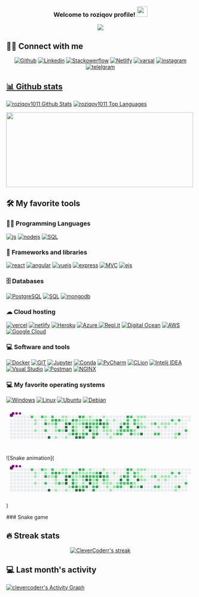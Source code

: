 
<!-- MORE https://github.com/alexandresanlim/Badges4-README.md-Profile -->


<h3 align="center">
    Welcome to roziqov profile!
    <img src="https://media.giphy.com/media/hvRJCLFzcasrR4ia7z/giphy.gif" width="28">
</h3>

<!--ANIMATED WELCOME TEXT -->
<p align="center">
    <a href="https://github.com/roziqov1011/readme-typing-svg">
        <img
                src="https://readme-typing-svg.herokuapp.com/?lines=M%20E%20R%20N%20Developer;More%20than%20a%20year%20of%20experience;Always%20learning%20new%20things;%20A%20Self-confidence%20and%20self-motivated&center=true&width=380&height=45"></a>
</p>


## 🙋‍♂️ Connect with me

<!-- Badges template - https://github.com/clevercoderr -->
<p align="center">
    <a href="https://github.com/roziqov1011">
        <img alt="Github"
             src="https://img.shields.io/badge/GitHub-100000?style=for-the-badge&logo=github&logoColor=white"></a>
    <a href="https://www.linkedin.com/in/rozivoy-rozikov-a64761218/">
        <img alt="Linkedin"
             src="https://img.shields.io/badge/LinkedIn-0077B5?style=for-the-badge&logo=linkedin&logoColor=white"></a>
    <a href="https://stackoverflow.com/users/16577554/roziqov">
        <img alt="Stackowerflow"
             src="https://img.shields.io/badge/Stack_Overflow-FE7A16?style=for-the-badge&logo=stack-overflow&logoColor=white"></a>
     <a href="https://app.netlify.com/teams/roziqov1011/overview">
        <img alt="Netlify"
             src="https://img.shields.io/badge/netlify-2EC866?style=for-the-badge&logo=netlify&logoColor=white"></a>
    <a href="https://vercel.com/new">
        <img alt="varsal"
             src="https://img.shields.io/badge/vercel-20BEFF?style=for-the-badge&logo=vercel&logoColor=white"></a>
    <a href="https://www.instagram.com/roziqov__r/">
        <img alt="instagram"
             src="https://img.shields.io/badge/instagram-7289DA?style=for-the-badge&logo=instagram&logoColor=white"></a>
    <a href="https://t.me/RRT0110">
        <img alt="telelgram"
             src="https://img.shields.io/badge/telegram-1877F2?style=for-the-badge&logo=telegram&logoColor=white"></a>
    <a href="https://www.facebook.com/profile.php?id=100068970307814">
</p>


## 📊 Github stats
<p>
    <a align="center" href="https://github-readme-stats.vercel.app/api?username=roziqov1011&show_icons=true&count_private=true&theme=react&hide_border=true&bg_color=1F222E&title_color=F85D7F&icon_color=F8D866"><img alt="roziqov1011 Github Stats"
                    src="https://github-readme-stats.vercel.app/api?username=roziqov1011&show_icons=true&count_private=true&theme=react&hide_border=true&bg_color=1F222E&title_color=F85D7F&icon_color=F8D866" /></a>
  <a align="center" href="https://denvercoder1-github-readme-stats.vercel.app/api/top-langs/?username=roziqov1011&langs_count=8&layout=compact&theme=react&hide_border=true&bg_color=1F222E&title_color=F85D7F&icon_color=F8D866">
    <img alt="roziqov1011 Top Languages" src="https://denvercoder1-github-readme-stats.vercel.app/api/top-langs/?username=roziqov1011&langs_count=8&layout=compact&theme=react&hide_border=true&bg_color=1F222E&title_color=F85D7F&icon_color=F8D866" /></a>
</p>

<p>
  <a align="center" href="https://github/roziqov1011">
    <img src="https://res.cloudinary.com/practicaldev/image/fetch/s--WPQ75f2s--/c_imagga_scale,f_auto,fl_progressive,h_420,q_auto,w_1000/https://dev-to-uploads.s3.amazonaws.com/uploads/articles/epv55hgtsfi8csprpj9u.jpg" height="200" width="500">
  </a>
</p>


## 🛠️ My favorite tools

### 👨‍💻 Programming Languages

<p>
    <a href="#">
        <img alt="js"
             src="https://img.shields.io/badge/javascript-yellow.svg?style=for-the-badge&logo=javascript&logoColor=000"></a>
    <a href="#">
        <img alt="nodejs"
             src="https://img.shields.io/badge/nodejs-%2300599C.svg?style=for-the-badge&logo=node.js&logoColor=white"/></a>
    <a href="#">
        <img alt="SQL"
             src="https://img.shields.io/badge/SQL%20-%23025E8C.svg?style=for-the-badge&logo=amazon-dynamodb&logoColor=white"></a>
</p>


### 🧰 Frameworks and libraries

<p>
    <a href="#">
        <img alt="react"
             src="https://img.shields.io/badge/react-%23013243.svg?style=for-the-badge&logo=react&logoColor=white"></a>
    <a href="#">
        <img alt="angular"
             src="https://img.shields.io/badge/angular-ff0000.svg?style=for-the-badge&logo=angular&logoColor=fff"></a>
    <a href="#">
        <img alt="vuejs"
             src="https://img.shields.io/badge/vuejs-fff?style=for-the-badge&logo=vue.js&logoColor=3f9636"/></a>
    <a href="#">
        <img alt="express"
             src="https://img.shields.io/badge/express-fff?style=for-the-badge&logo=express&logoColor=3f9636"></a>
    <a href="#">
        <img alt="MVC"
             src="https://img.shields.io/badge/MVC-43B02A?style=for-the-badge&logo=MVC&logoColor=white"/></a>
    <a href="#">
        <img alt="ejs"
             src="https://img.shields.io/badge/ejs-43B02A?style=for-the-badge&logo=ejs&logoColor=white"/></a>
</p>

### 🗄️ Databases

<p>
    <a href="#">
        <img alt="PostgreSQL"
             src="https://img.shields.io/badge/PostgreSQL-316192?style=for-the-badge&logo=postgresql&logoColor=white"/></a>
    <a href="#">
        <img alt="SQL"
             src="https://img.shields.io/badge/SQL-07405E?style=for-the-badge&logo=amazon-dynamodb&logoColor=yellow"/></a>
    <a href="#">
        <img alt="mongodb"
             src="https://img.shields.io/badge/mongodb-001c29?style=for-the-badge&logo=mongodb&logoColor=43b02a"/></a>
</p>

### ☁ Cloud hosting
<p>
    <a href="#">
        <img alt="vercel"
             src="https://img.shields.io/badge/vercel-fff.svg?style=for-the-badge&logo=vercel&logoColor=000"/></a>
    <a href="#">
        <img alt="netlify"
             src="https://img.shields.io/badge/netlify-46a2eb.svg?style=for-the-badge&logo=netlify&logoColor=white"/></a>
    <a href="#">
        <img alt="Heroku"
             src="https://img.shields.io/badge/heroku-%23430098.svg?style=for-the-badge&logo=heroku&logoColor=white"/></a>
    <a href="#">
        <img alt="Azure"
             src="https://img.shields.io/badge/azure-%230072C6.svg?style=for-the-badge&logo=azure-devops&logoColor=white"/>
    </a>
    <a href="#">
        <img alt="Repl.it"
             src="https://img.shields.io/badge/Repl.it-%230D101E.svg?style=for-the-badge&logo=Repl.it&logoColor=white"/></a>
    <a href="#">
        <img alt="Digital Ocean"
             src="https://img.shields.io/badge/Digital_Ocean-0080FF?style=for-the-badge&logo=DigitalOcean&logoColor=white"></a>
    <a href="#">
        <img alt="AWS"
             src="https://img.shields.io/badge/AWS-0080FF?style=for-the-badge&logo=AWS&logoColor=white"></a>
    <a href="#">
        <img alt="Google Cloud"
             src="https://img.shields.io/badge/Google_Cloud-4285F4?style=for-the-badge&logo=google-cloud&logoColor=white"></a>
    <a href="#"><img alt="" src=""></a>
    <a href="#"><img alt="" src=""></a>
    <a href="#"><img alt="" src=""></a>
    <a href="#"><img alt="" src=""></a>
</p>

### 💻 Software and tools
<p>
    <a href="#">
        <img alt="Docker"
             src="https://img.shields.io/badge/Docker-2CA5E0?style=for-the-badge&logo=docker&logoColor=white"></a>
    <a href="#">
        <img alt="GIT"
             src="https://img.shields.io/badge/Git-F05032?style=for-the-badge&logo=git&logoColor=white"></a>
    <a href="#">
        <img alt="Jupyter"
             src="https://img.shields.io/badge/Jupyter-F37626.svg?&style=for-the-badge&logo=Jupyter&logoColor=white"></a>
    <a href="#">
        <img alt="Conda"
             src="https://img.shields.io/badge/conda-342B029.svg?&style=for-the-badge&logo=anaconda&logoColor=white"></a>
    <a href="#">
        <img alt="PyCharm"
             src="https://img.shields.io/badge/pycharm-143?style=for-the-badge&logo=pycharm&logoColor=black&color=black&labelColor=green"></a>
    <a href="#">
        <img alt="CLion"
             src="https://img.shields.io/badge/CLion-143?style=for-the-badge&logo=clion&logoColor=black&color=black&labelColor=orange"></a>
    <a href="#">
        <img alt="Intelij IDEA"
             src="https://img.shields.io/badge/IntelliJ%20IDEA-143?style=for-the-badge&logo=IntelliJ%20IDEA&logoColor=black&color=black&labelColor=yellow"></a>
    <a href="#">
        <img alt="Vsual Studio"
             src="https://img.shields.io/badge/Visual%20Studio-143?style=for-the-badge&logo=Visual%20Studio&logoColor=black&color=black&labelColor=yellow"></a>
    <a href="#">
        <img alt="Postman"
             src="https://img.shields.io/badge/Postman-FF6C37?style=for-the-badge&logo=Postman&logoColor=white"></a>
    <a href="#">
        <img alt="NGINX" 
             src="https://img.shields.io/badge/Nginx-009639?style=for-the-badge&logo=nginx&logoColor=white"></a>
    <a href="#"><img alt="" src=""></a>
    <a href="#"><img alt="" src=""></a>
    <a href="#"><img alt="" src=""></a>
    <a href="#"><img alt="" src=""></a>
</p>

### 💻 My favorite operating systems
<p>
    <a href="#"><img alt="Windows"
                     src="https://img.shields.io/badge/Windows-0078D6?style=for-the-badge&logo=windows&logoColor=white"></a>
    <a href="#"><img alt="Linux"
                     src="https://img.shields.io/badge/Linux-FCC624?style=for-the-badge&logo=linux&logoColor=black"></a>
    <a href="#"><img alt="Ubuntu"
                     src="https://img.shields.io/badge/Ubuntu-E95420?style=for-the-badge&logo=ubuntu&logoColor=white"></a>
    <a href="#"><img alt="Debian"
                     src="https://img.shields.io/badge/Debian-A81D33?style=for-the-badge&logo=debian&logoColor=white"></a>
    
</p>



<div> 
 <svg viewBox="-16 -32 880 192" width="880" height="192" xmlns="http://www.w3.org/2000/svg">
     <rect class="c" x="2" y="2" width="12" height="12"/><rect class="c" x="2" y="18" width="12" height="12"/><rect class="c" x="2" y="34" width="12" height="12"/><rect class="c" x="2" y="50" width="12" height="12"/><rect class="c" x="2" y="66" width="12" height="12"/><rect class="c" x="2" y="82" width="12" height="12"/><rect class="c" x="2" y="98" width="12" height="12"/><rect class="c" x="18" y="2" width="12" height="12"/><rect class="c" x="18" y="18" width="12" height="12"/><rect class="c" x="18" y="34" width="12" height="12"/><rect class="c" x="18" y="50" width="12" height="12"/><rect class="c" x="18" y="66" width="12" height="12"/><rect class="c" x="18" y="82" width="12" height="12"/><rect class="c" x="18" y="98" width="12" height="12"/><rect class="c" x="34" y="2" width="12" height="12"/><rect class="c" x="34" y="18" width="12" height="12"/><rect class="c" x="34" y="34" width="12" height="12"/><rect class="c" x="34" y="50" width="12" height="12"/><rect class="c" x="34" y="66" width="12" height="12"/><rect class="c" x="34" y="82" width="12" height="12"/><rect class="c" x="34" y="98" width="12" height="12"/><rect class="c" x="50" y="2" width="12" height="12"/><rect class="c" x="50" y="18" width="12" height="12"/><rect class="c" x="50" y="34" width="12" height="12"/><rect class="c" x="50" y="50" width="12" height="12"/><rect class="c" x="50" y="66" width="12" height="12"/><rect class="c" x="50" y="82" width="12" height="12"/><rect class="c" x="50" y="98" width="12" height="12"/><rect class="c" x="66" y="2" width="12" height="12"/><rect class="c" x="66" y="18" width="12" height="12"/><rect class="c" x="66" y="34" width="12" height="12"/><rect class="c" x="66" y="50" width="12" height="12"/><rect class="c" x="66" y="66" width="12" height="12"/><rect class="c" x="66" y="82" width="12" height="12"/><rect class="c" x="66" y="98" width="12" height="12"/><rect class="c" x="82" y="2" width="12" height="12"/><rect class="c" x="82" y="18" width="12" height="12"/><rect class="c" x="82" y="34" width="12" height="12"/><rect class="c" x="82" y="50" width="12" height="12"/><rect class="c" x="82" y="66" width="12" height="12"/><rect class="c" x="82" y="82" width="12" height="12"/><rect class="c" x="82" y="98" width="12" height="12"/><rect class="c c0" x="98" y="2" width="12" height="12"/><rect class="c" x="98" y="18" width="12" height="12"/><rect class="c" x="98" y="34" width="12" height="12"/><rect class="c" x="98" y="50" width="12" height="12"/><rect class="c" x="98" y="66" width="12" height="12"/><rect class="c" x="98" y="82" width="12" height="12"/><rect class="c" x="98" y="98" width="12" height="12"/><rect class="c" x="114" y="2" width="12" height="12"/><rect class="c c1" x="114" y="18" width="12" height="12"/><rect class="c c2" x="114" y="34" width="12" height="12"/><rect class="c" x="114" y="50" width="12" height="12"/><rect class="c c3" x="114" y="66" width="12" height="12"/><rect class="c" x="114" y="82" width="12" height="12"/><rect class="c" x="114" y="98" width="12" height="12"/><rect class="c" x="130" y="2" width="12" height="12"/><rect class="c" x="130" y="18" width="12" height="12"/><rect class="c" x="130" y="34" width="12" height="12"/><rect class="c" x="130" y="50" width="12" height="12"/><rect class="c" x="130" y="66" width="12" height="12"/><rect class="c" x="130" y="82" width="12" height="12"/><rect class="c" x="130" y="98" width="12" height="12"/><rect class="c c4" x="146" y="2" width="12" height="12"/><rect class="c" x="146" y="18" width="12" height="12"/><rect class="c" x="146" y="34" width="12" height="12"/><rect class="c" x="146" y="50" width="12" height="12"/><rect class="c" x="146" y="66" width="12" height="12"/><rect class="c" x="146" y="82" width="12" height="12"/><rect class="c" x="146" y="98" width="12" height="12"/><rect class="c c5" x="162" y="2" width="12" height="12"/><rect class="c c6" x="162" y="18" width="12" height="12"/><rect class="c c7" x="162" y="34" width="12" height="12"/><rect class="c" x="162" y="50" width="12" height="12"/><rect class="c c8" x="162" y="66" width="12" height="12"/><rect class="c" x="162" y="82" width="12" height="12"/><rect class="c" x="162" y="98" width="12" height="12"/><rect class="c" x="178" y="2" width="12" height="12"/><rect class="c" x="178" y="18" width="12" height="12"/><rect class="c c9" x="178" y="34" width="12" height="12"/><rect class="c" x="178" y="50" width="12" height="12"/><rect class="c" x="178" y="66" width="12" height="12"/><rect class="c" x="178" y="82" width="12" height="12"/><rect class="c ca" x="178" y="98" width="12" height="12"/><rect class="c cb" x="194" y="2" width="12" height="12"/><rect class="c cc" x="194" y="18" width="12" height="12"/><rect class="c cd" x="194" y="34" width="12" height="12"/><rect class="c" x="194" y="50" width="12" height="12"/><rect class="c" x="194" y="66" width="12" height="12"/><rect class="c" x="194" y="82" width="12" height="12"/><rect class="c" x="194" y="98" width="12" height="12"/><rect class="c" x="210" y="2" width="12" height="12"/><rect class="c ce" x="210" y="18" width="12" height="12"/><rect class="c cf" x="210" y="34" width="12" height="12"/><rect class="c cg" x="210" y="50" width="12" height="12"/><rect class="c ch" x="210" y="66" width="12" height="12"/><rect class="c" x="210" y="82" width="12" height="12"/><rect class="c ci" x="210" y="98" width="12" height="12"/><rect class="c" x="226" y="2" width="12" height="12"/><rect class="c cj" x="226" y="18" width="12" height="12"/><rect class="c" x="226" y="34" width="12" height="12"/><rect class="c" x="226" y="50" width="12" height="12"/><rect class="c ck" x="226" y="66" width="12" height="12"/><rect class="c" x="226" y="82" width="12" height="12"/><rect class="c" x="226" y="98" width="12" height="12"/><rect class="c cl" x="242" y="2" width="12" height="12"/><rect class="c cm" x="242" y="18" width="12" height="12"/><rect class="c" x="242" y="34" width="12" height="12"/><rect class="c" x="242" y="50" width="12" height="12"/><rect class="c cn" x="242" y="66" width="12" height="12"/><rect class="c" x="242" y="82" width="12" height="12"/><rect class="c" x="242" y="98" width="12" height="12"/><rect class="c co" x="258" y="2" width="12" height="12"/><rect class="c cp" x="258" y="18" width="12" height="12"/><rect class="c cq" x="258" y="34" width="12" height="12"/><rect class="c cr" x="258" y="50" width="12" height="12"/><rect class="c cs" x="258" y="66" width="12" height="12"/><rect class="c" x="258" y="82" width="12" height="12"/><rect class="c ct" x="258" y="98" width="12" height="12"/><rect class="c" x="274" y="2" width="12" height="12"/><rect class="c" x="274" y="18" width="12" height="12"/><rect class="c cu" x="274" y="34" width="12" height="12"/><rect class="c" x="274" y="50" width="12" height="12"/><rect class="c" x="274" y="66" width="12" height="12"/><rect class="c cv" x="274" y="82" width="12" height="12"/><rect class="c" x="274" y="98" width="12" height="12"/><rect class="c" x="290" y="2" width="12" height="12"/><rect class="c cw" x="290" y="18" width="12" height="12"/><rect class="c cx" x="290" y="34" width="12" height="12"/><rect class="c cy" x="290" y="50" width="12" height="12"/><rect class="c cz" x="290" y="66" width="12" height="12"/><rect class="c c10" x="290" y="82" width="12" height="12"/><rect class="c" x="290" y="98" width="12" height="12"/><rect class="c" x="306" y="2" width="12" height="12"/><rect class="c c11" x="306" y="18" width="12" height="12"/><rect class="c c12" x="306" y="34" width="12" height="12"/><rect class="c c13" x="306" y="50" width="12" height="12"/><rect class="c c14" x="306" y="66" width="12" height="12"/><rect class="c c15" x="306" y="82" width="12" height="12"/><rect class="c c16" x="306" y="98" width="12" height="12"/><rect class="c c17" x="322" y="2" width="12" height="12"/><rect class="c c18" x="322" y="18" width="12" height="12"/><rect class="c c19" x="322" y="34" width="12" height="12"/><rect class="c" x="322" y="50" width="12" height="12"/><rect class="c" x="322" y="66" width="12" height="12"/><rect class="c c1a" x="322" y="82" width="12" height="12"/><rect class="c c1b" x="322" y="98" width="12" height="12"/><rect class="c c1c" x="338" y="2" width="12" height="12"/><rect class="c c1d" x="338" y="18" width="12" height="12"/><rect class="c c1e" x="338" y="34" width="12" height="12"/><rect class="c c1f" x="338" y="50" width="12" height="12"/><rect class="c c1g" x="338" y="66" width="12" height="12"/><rect class="c c1h" x="338" y="82" width="12" height="12"/><rect class="c c1i" x="338" y="98" width="12" height="12"/><rect class="c" x="354" y="2" width="12" height="12"/><rect class="c c1j" x="354" y="18" width="12" height="12"/><rect class="c c1k" x="354" y="34" width="12" height="12"/><rect class="c c1l" x="354" y="50" width="12" height="12"/><rect class="c" x="354" y="66" width="12" height="12"/><rect class="c c1m" x="354" y="82" width="12" height="12"/><rect class="c" x="354" y="98" width="12" height="12"/><rect class="c c1n" x="370" y="2" width="12" height="12"/><rect class="c c1o" x="370" y="18" width="12" height="12"/><rect class="c c1p" x="370" y="34" width="12" height="12"/><rect class="c c1q" x="370" y="50" width="12" height="12"/><rect class="c c1r" x="370" y="66" width="12" height="12"/><rect class="c" x="370" y="82" width="12" height="12"/><rect class="c" x="370" y="98" width="12" height="12"/><rect class="c" x="386" y="2" width="12" height="12"/><rect class="c c1s" x="386" y="18" width="12" height="12"/><rect class="c c1t" x="386" y="34" width="12" height="12"/><rect class="c c1u" x="386" y="50" width="12" height="12"/><rect class="c c1v" x="386" y="66" width="12" height="12"/><rect class="c c1w" x="386" y="82" width="12" height="12"/><rect class="c c1x" x="386" y="98" width="12" height="12"/><rect class="c" x="402" y="2" width="12" height="12"/><rect class="c c1y" x="402" y="18" width="12" height="12"/><rect class="c c1z" x="402" y="34" width="12" height="12"/><rect class="c c20" x="402" y="50" width="12" height="12"/><rect class="c c21" x="402" y="66" width="12" height="12"/><rect class="c c22" x="402" y="82" width="12" height="12"/><rect class="c" x="402" y="98" width="12" height="12"/><rect class="c" x="418" y="2" width="12" height="12"/><rect class="c c23" x="418" y="18" width="12" height="12"/><rect class="c c24" x="418" y="34" width="12" height="12"/><rect class="c" x="418" y="50" width="12" height="12"/><rect class="c" x="418" y="66" width="12" height="12"/><rect class="c" x="418" y="82" width="12" height="12"/><rect class="c" x="418" y="98" width="12" height="12"/><rect class="c c25" x="434" y="2" width="12" height="12"/><rect class="c" x="434" y="18" width="12" height="12"/><rect class="c c26" x="434" y="34" width="12" height="12"/><rect class="c c27" x="434" y="50" width="12" height="12"/><rect class="c c28" x="434" y="66" width="12" height="12"/><rect class="c" x="434" y="82" width="12" height="12"/><rect class="c" x="434" y="98" width="12" height="12"/><rect class="c" x="450" y="2" width="12" height="12"/><rect class="c c29" x="450" y="18" width="12" height="12"/><rect class="c c2a" x="450" y="34" width="12" height="12"/><rect class="c c2b" x="450" y="50" width="12" height="12"/><rect class="c c2c" x="450" y="66" width="12" height="12"/><rect class="c c2d" x="450" y="82" width="12" height="12"/><rect class="c" x="450" y="98" width="12" height="12"/><rect class="c" x="466" y="2" width="12" height="12"/><rect class="c" x="466" y="18" width="12" height="12"/><rect class="c" x="466" y="34" width="12" height="12"/><rect class="c" x="466" y="50" width="12" height="12"/><rect class="c c2e" x="466" y="66" width="12" height="12"/><rect class="c" x="466" y="82" width="12" height="12"/><rect class="c c2f" x="466" y="98" width="12" height="12"/><rect class="c" x="482" y="2" width="12" height="12"/><rect class="c c2g" x="482" y="18" width="12" height="12"/><rect class="c" x="482" y="34" width="12" height="12"/><rect class="c" x="482" y="50" width="12" height="12"/><rect class="c" x="482" y="66" width="12" height="12"/><rect class="c c2h" x="482" y="82" width="12" height="12"/><rect class="c" x="482" y="98" width="12" height="12"/><rect class="c" x="498" y="2" width="12" height="12"/><rect class="c" x="498" y="18" width="12" height="12"/><rect class="c" x="498" y="34" width="12" height="12"/><rect class="c" x="498" y="50" width="12" height="12"/><rect class="c c2i" x="498" y="66" width="12" height="12"/><rect class="c c2j" x="498" y="82" width="12" height="12"/><rect class="c" x="498" y="98" width="12" height="12"/><rect class="c" x="514" y="2" width="12" height="12"/><rect class="c" x="514" y="18" width="12" height="12"/><rect class="c c2k" x="514" y="34" width="12" height="12"/><rect class="c c2l" x="514" y="50" width="12" height="12"/><rect class="c c2m" x="514" y="66" width="12" height="12"/><rect class="c c2n" x="514" y="82" width="12" height="12"/><rect class="c" x="514" y="98" width="12" height="12"/><rect class="c" x="530" y="2" width="12" height="12"/><rect class="c" x="530" y="18" width="12" height="12"/><rect class="c c2o" x="530" y="34" width="12" height="12"/><rect class="c" x="530" y="50" width="12" height="12"/><rect class="c c2p" x="530" y="66" width="12" height="12"/><rect class="c" x="530" y="82" width="12" height="12"/><rect class="c" x="530" y="98" width="12" height="12"/><rect class="c c2q" x="546" y="2" width="12" height="12"/><rect class="c c2r" x="546" y="18" width="12" height="12"/><rect class="c c2s" x="546" y="34" width="12" height="12"/><rect class="c c2t" x="546" y="50" width="12" height="12"/><rect class="c c2u" x="546" y="66" width="12" height="12"/><rect class="c" x="546" y="82" width="12" height="12"/><rect class="c" x="546" y="98" width="12" height="12"/><rect class="c c2v" x="562" y="2" width="12" height="12"/><rect class="c" x="562" y="18" width="12" height="12"/><rect class="c" x="562" y="34" width="12" height="12"/><rect class="c" x="562" y="50" width="12" height="12"/><rect class="c c2w" x="562" y="66" width="12" height="12"/><rect class="c c2x" x="562" y="82" width="12" height="12"/><rect class="c" x="562" y="98" width="12" height="12"/><rect class="c" x="578" y="2" width="12" height="12"/><rect class="c c2y" x="578" y="18" width="12" height="12"/><rect class="c c2z" x="578" y="34" width="12" height="12"/><rect class="c" x="578" y="50" width="12" height="12"/><rect class="c c30" x="578" y="66" width="12" height="12"/><rect class="c c31" x="578" y="82" width="12" height="12"/><rect class="c" x="578" y="98" width="12" height="12"/><rect class="c c32" x="594" y="2" width="12" height="12"/><rect class="c c33" x="594" y="18" width="12" height="12"/><rect class="c c34" x="594" y="34" width="12" height="12"/><rect class="c c35" x="594" y="50" width="12" height="12"/><rect class="c" x="594" y="66" width="12" height="12"/><rect class="c c36" x="594" y="82" width="12" height="12"/><rect class="c" x="594" y="98" width="12" height="12"/><rect class="c c37" x="610" y="2" width="12" height="12"/><rect class="c" x="610" y="18" width="12" height="12"/><rect class="c c38" x="610" y="34" width="12" height="12"/><rect class="c c39" x="610" y="50" width="12" height="12"/><rect class="c" x="610" y="66" width="12" height="12"/><rect class="c c3a" x="610" y="82" width="12" height="12"/><rect class="c" x="610" y="98" width="12" height="12"/><rect class="c c3b" x="626" y="2" width="12" height="12"/><rect class="c" x="626" y="18" width="12" height="12"/><rect class="c" x="626" y="34" width="12" height="12"/><rect class="c c3c" x="626" y="50" width="12" height="12"/><rect class="c" x="626" y="66" width="12" height="12"/><rect class="c" x="626" y="82" width="12" height="12"/><rect class="c" x="626" y="98" width="12" height="12"/><rect class="c" x="642" y="2" width="12" height="12"/><rect class="c" x="642" y="18" width="12" height="12"/><rect class="c" x="642" y="34" width="12" height="12"/><rect class="c" x="642" y="50" width="12" height="12"/><rect class="c" x="642" y="66" width="12" height="12"/><rect class="c" x="642" y="82" width="12" height="12"/><rect class="c" x="642" y="98" width="12" height="12"/><rect class="c" x="658" y="2" width="12" height="12"/><rect class="c" x="658" y="18" width="12" height="12"/><rect class="c c3d" x="658" y="34" width="12" height="12"/><rect class="c" x="658" y="50" width="12" height="12"/><rect class="c" x="658" y="66" width="12" height="12"/><rect class="c" x="658" y="82" width="12" height="12"/><rect class="c" x="658" y="98" width="12" height="12"/><rect class="c" x="674" y="2" width="12" height="12"/><rect class="c" x="674" y="18" width="12" height="12"/><rect class="c c3e" x="674" y="34" width="12" height="12"/><rect class="c" x="674" y="50" width="12" height="12"/><rect class="c" x="674" y="66" width="12" height="12"/><rect class="c c3f" x="674" y="82" width="12" height="12"/><rect class="c" x="674" y="98" width="12" height="12"/><rect class="c" x="690" y="2" width="12" height="12"/><rect class="c" x="690" y="18" width="12" height="12"/><rect class="c" x="690" y="34" width="12" height="12"/><rect class="c c3g" x="690" y="50" width="12" height="12"/><rect class="c" x="690" y="66" width="12" height="12"/><rect class="c c3h" x="690" y="82" width="12" height="12"/><rect class="c" x="690" y="98" width="12" height="12"/><rect class="c" x="706" y="2" width="12" height="12"/><rect class="c" x="706" y="18" width="12" height="12"/><rect class="c c3i" x="706" y="34" width="12" height="12"/><rect class="c" x="706" y="50" width="12" height="12"/><rect class="c" x="706" y="66" width="12" height="12"/><rect class="c" x="706" y="82" width="12" height="12"/><rect class="c" x="706" y="98" width="12" height="12"/><rect class="c" x="722" y="2" width="12" height="12"/><rect class="c" x="722" y="18" width="12" height="12"/><rect class="c c3j" x="722" y="34" width="12" height="12"/><rect class="c c3k" x="722" y="50" width="12" height="12"/><rect class="c" x="722" y="66" width="12" height="12"/><rect class="c" x="722" y="82" width="12" height="12"/><rect class="c" x="722" y="98" width="12" height="12"/><rect class="c" x="738" y="2" width="12" height="12"/><rect class="c" x="738" y="18" width="12" height="12"/><rect class="c c3l" x="738" y="34" width="12" height="12"/><rect class="c" x="738" y="50" width="12" height="12"/><rect class="c" x="738" y="66" width="12" height="12"/><rect class="c" x="738" y="82" width="12" height="12"/><rect class="c" x="738" y="98" width="12" height="12"/><rect class="c" x="754" y="2" width="12" height="12"/><rect class="c c3m" x="754" y="18" width="12" height="12"/><rect class="c" x="754" y="34" width="12" height="12"/><rect class="c" x="754" y="50" width="12" height="12"/><rect class="c" x="754" y="66" width="12" height="12"/><rect class="c" x="754" y="82" width="12" height="12"/><rect class="c" x="754" y="98" width="12" height="12"/><rect class="c" x="770" y="2" width="12" height="12"/><rect class="c" x="770" y="18" width="12" height="12"/><rect class="c c3n" x="770" y="34" width="12" height="12"/><rect class="c" x="770" y="50" width="12" height="12"/><rect class="c" x="770" y="66" width="12" height="12"/><rect class="c c3o" x="770" y="82" width="12" height="12"/><rect class="c c3p" x="770" y="98" width="12" height="12"/><rect class="c" x="786" y="2" width="12" height="12"/><rect class="c c3q" x="786" y="18" width="12" height="12"/><rect class="c" x="786" y="34" width="12" height="12"/><rect class="c" x="786" y="50" width="12" height="12"/><rect class="c" x="786" y="66" width="12" height="12"/><rect class="c c3r" x="786" y="82" width="12" height="12"/><rect class="c" x="786" y="98" width="12" height="12"/><rect class="c" x="802" y="2" width="12" height="12"/><rect class="c" x="802" y="18" width="12" height="12"/><rect class="c" x="802" y="34" width="12" height="12"/><rect class="c" x="802" y="50" width="12" height="12"/><rect class="c" x="802" y="66" width="12" height="12"/><rect class="c" x="802" y="82" width="12" height="12"/><rect class="c" x="802" y="98" width="12" height="12"/><rect class="c" x="818" y="2" width="12" height="12"/><rect class="c" x="818" y="18" width="12" height="12"/><rect class="c" x="818" y="34" width="12" height="12"/><rect class="c" x="818" y="50" width="12" height="12"/><rect class="c c3s" x="818" y="66" width="12" height="12"/><rect class="c" x="818" y="82" width="12" height="12"/><rect class="c" x="818" y="98" width="12" height="12"/><rect class="c" x="834" y="2" width="12" height="12"/><rect class="c" x="834" y="18" width="12" height="12"/><rect class="u u0" height="12" width="396.7" x="0.0" y="144"/><rect class="u u1" height="12" width="6.8" x="396.1" y="144"/><rect class="u u2" height="12" width="6.8" x="402.3" y="144"/><rect class="u u3" height="12" width="6.8" x="408.5" y="144"/><rect class="u u4" height="12" width="6.8" x="414.7" y="144"/><rect class="u u5" height="12" width="223.4" x="420.9" y="144"/><rect class="u u6" height="12" width="124.4" x="643.7" y="144"/><rect class="u u7" height="12" width="81.1" x="767.5" y="144"/><rect class="s s0" x="0.8" y="0.8" width="14.4" height="14.4" rx="4.5" ry="4.5"/><rect class="s s1" x="1.8" y="1.8" width="12.3" height="12.3" rx="4.1" ry="4.1"/><rect class="s s2" x="2.6" y="2.6" width="10.8" height="10.8" rx="3.6" ry="3.6"/><rect class="s s3" x="3.0" y="3.0" width="9.9" height="9.9" rx="3.3" ry="3.3"/></svg>
  
 
  ![Snake animation](<svg viewBox="-16 -32 880 192" width="880" height="192" xmlns="http://www.w3.org/2000/svg"><style>@keyframes c0{66.6%{fill:var(--c2)}66.62%,to{fill:var(--ce)}}@keyframes c1{1.54%{fill:var(--c1)}1.56%,to{fill:var(--ce)}}@keyframes c2{1.71%{fill:var(--c1)}1.73%,to{fill:var(--ce)}}@keyframes c3{2.06%{fill:var(--c1)}2.08%,to{fill:var(--ce)}}@keyframes c4{66.08%{fill:var(--c2)}66.1%,to{fill:var(--ce)}}@keyframes c5{7.74%{fill:var(--c1)}7.76%,to{fill:var(--ce)}}@keyframes c6{7.91%{fill:var(--c1)}7.93%,to{fill:var(--ce)}}@keyframes c7{76.58%{fill:var(--c3)}76.6%,to{fill:var(--ce)}}@keyframes c8{67.98%{fill:var(--c2)}68%,to{fill:var(--ce)}}@keyframes c9{3.09%{fill:var(--c1)}3.11%,to{fill:var(--ce)}}@keyframes ca{96.72%{fill:var(--c4)}96.74%,to{fill:var(--ce)}}@keyframes cb{65.57%{fill:var(--c2)}65.59%,to{fill:var(--ce)}}@keyframes cc{65.39%{fill:var(--c2)}65.41%,to{fill:var(--ce)}}@keyframes cd{3.26%{fill:var(--c1)}3.28%,to{fill:var(--ce)}}@keyframes ce{75.89%{fill:var(--c3)}75.91%,to{fill:var(--ce)}}@keyframes cf{65.05%{fill:var(--c2)}65.07%,to{fill:var(--ce)}}@keyframes cg{3.6%{fill:var(--c1)}3.62%,to{fill:var(--ce)}}@keyframes ch{3.78%{fill:var(--c1)}3.8%,to{fill:var(--ce)}}@keyframes ci{4.12%{fill:var(--c1)}4.14%,to{fill:var(--ce)}}@keyframes cj{64.71%{fill:var(--c2)}64.73%,to{fill:var(--ce)}}@keyframes ck{68.66%{fill:var(--c2)}68.68%,to{fill:var(--ce)}}@keyframes cl{6.53%{fill:var(--c1)}6.55%,to{fill:var(--ce)}}@keyframes cm{6.01%{fill:var(--c1)}6.03%,to{fill:var(--ce)}}@keyframes cn{5.5%{fill:var(--c1)}5.52%,to{fill:var(--ce)}}@keyframes co{6.36%{fill:var(--c1)}6.38%,to{fill:var(--ce)}}@keyframes cp{6.19%{fill:var(--c1)}6.21%,to{fill:var(--ce)}}@keyframes cq{69.35%{fill:var(--c3)}69.37%,to{fill:var(--ce)}}@keyframes cr{94.65%{fill:var(--c4)}94.67%,to{fill:var(--ce)}}@keyframes cs{94.48%{fill:var(--c4)}94.5%,to{fill:var(--ce)}}@keyframes ct{4.64%{fill:var(--c1)}4.66%,to{fill:var(--ce)}}@keyframes cu{95%{fill:var(--c4)}95.02%,to{fill:var(--ce)}}@keyframes cv{4.98%{fill:var(--c1)}5%,to{fill:var(--ce)}}@keyframes cw{69.87%{fill:var(--c3)}69.89%,to{fill:var(--ce)}}@keyframes cx{40.44%{fill:var(--c1)}40.46%,to{fill:var(--ce)}}@keyframes cy{40.61%{fill:var(--c2)}40.63%,to{fill:var(--ce)}}@keyframes cz{74.52%{fill:var(--c3)}74.54%,to{fill:var(--ce)}}@keyframes c10{74.34%{fill:var(--c3)}74.36%,to{fill:var(--ce)}}@keyframes c11{41.13%{fill:var(--c2)}41.15%,to{fill:var(--ce)}}@keyframes c12{29.94%{fill:var(--c1)}29.96%,to{fill:var(--ce)}}@keyframes c13{30.11%{fill:var(--c1)}30.13%,to{fill:var(--ce)}}@keyframes c14{30.97%{fill:var(--c1)}30.99%,to{fill:var(--ce)}}@keyframes c15{74.17%{fill:var(--c3)}74.19%,to{fill:var(--ce)}}@keyframes c16{93.62%{fill:var(--c4)}93.64%,to{fill:var(--ce)}}@keyframes c17{70.39%{fill:var(--c3)}70.41%,to{fill:var(--ce)}}@keyframes c18{29.59%{fill:var(--c1)}29.61%,to{fill:var(--ce)}}@keyframes c19{29.77%{fill:var(--c1)}29.79%,to{fill:var(--ce)}}@keyframes c1a{39.23%{fill:var(--c1)}39.25%,to{fill:var(--ce)}}@keyframes c1b{93.45%{fill:var(--c4)}93.47%,to{fill:var(--ce)}}@keyframes c1c{41.64%{fill:var(--c2)}41.66%,to{fill:var(--ce)}}@keyframes c1d{29.42%{fill:var(--c1)}29.44%,to{fill:var(--ce)}}@keyframes c1e{43.71%{fill:var(--c2)}43.73%,to{fill:var(--ce)}}@keyframes c1f{30.45%{fill:var(--c1)}30.47%,to{fill:var(--ce)}}@keyframes c1g{30.63%{fill:var(--c1)}30.65%,to{fill:var(--ce)}}@keyframes c1h{39.4%{fill:var(--c2)}39.42%,to{fill:var(--ce)}}@keyframes c1i{73.31%{fill:var(--c3)}73.33%,to{fill:var(--ce)}}@keyframes c1j{29.25%{fill:var(--c1)}29.27%,to{fill:var(--ce)}}@keyframes c1k{71.07%{fill:var(--c3)}71.09%,to{fill:var(--ce)}}@keyframes c1l{92.24%{fill:var(--c4)}92.26%,to{fill:var(--ce)}}@keyframes c1m{72.97%{fill:var(--c3)}72.99%,to{fill:var(--ce)}}@keyframes c1n{10.66%{fill:var(--c1)}10.68%,to{fill:var(--ce)}}@keyframes c1o{10.83%{fill:var(--c1)}10.85%,to{fill:var(--ce)}}@keyframes c1p{42.33%{fill:var(--c2)}42.35%,to{fill:var(--ce)}}@keyframes c1q{71.42%{fill:var(--c3)}71.44%,to{fill:var(--ce)}}@keyframes c1r{92.59%{fill:var(--c4)}92.61%,to{fill:var(--ce)}}@keyframes c1s{11.01%{fill:var(--c1)}11.03%,to{fill:var(--ce)}}@keyframes c1t{42.5%{fill:var(--c2)}42.52%,to{fill:var(--ce)}}@keyframes c1u{35.1%{fill:var(--c1)}35.12%,to{fill:var(--ce)}}@keyframes c1v{34.93%{fill:var(--c1)}34.95%,to{fill:var(--ce)}}@keyframes c1w{45.43%{fill:var(--c2)}45.45%,to{fill:var(--ce)}}@keyframes c1x{72.45%{fill:var(--c3)}72.47%,to{fill:var(--ce)}}@keyframes c1y{42.85%{fill:var(--c2)}42.87%,to{fill:var(--ce)}}@keyframes c1z{42.68%{fill:var(--c2)}42.7%,to{fill:var(--ce)}}@keyframes c20{35.27%{fill:var(--c2)}35.29%,to{fill:var(--ce)}}@keyframes c21{34.76%{fill:var(--c1)}34.78%,to{fill:var(--ce)}}@keyframes c22{72.11%{fill:var(--c3)}72.13%,to{fill:var(--ce)}}@keyframes c23{91.21%{fill:var(--c4)}91.23%,to{fill:var(--ce)}}@keyframes c24{91.04%{fill:var(--c4)}91.06%,to{fill:var(--ce)}}@keyframes c25{11.69%{fill:var(--c1)}11.71%,to{fill:var(--ce)}}@keyframes c26{80.2%{fill:var(--c3)}80.22%,to{fill:var(--ce)}}@keyframes c27{47.32%{fill:var(--c2)}47.34%,to{fill:var(--ce)}}@keyframes c28{15.48%{fill:var(--c1)}15.5%,to{fill:var(--ce)}}@keyframes c29{12.04%{fill:var(--c1)}12.06%,to{fill:var(--ce)}}@keyframes c2a{47.67%{fill:var(--c2)}47.69%,to{fill:var(--ce)}}@keyframes c2b{14.1%{fill:var(--c1)}14.12%,to{fill:var(--ce)}}@keyframes c2c{13.93%{fill:var(--c1)}13.95%,to{fill:var(--ce)}}@keyframes c2d{15.14%{fill:var(--c1)}15.16%,to{fill:var(--ce)}}@keyframes c2e{13.76%{fill:var(--c1)}13.78%,to{fill:var(--ce)}}@keyframes c2f{16.17%{fill:var(--c1)}16.19%,to{fill:var(--ce)}}@keyframes c2g{12.38%{fill:var(--c1)}12.4%,to{fill:var(--ce)}}@keyframes c2h{14.79%{fill:var(--c1)}14.81%,to{fill:var(--ce)}}@keyframes c2i{13.42%{fill:var(--c1)}13.44%,to{fill:var(--ce)}}@keyframes c2j{52.14%{fill:var(--c2)}52.16%,to{fill:var(--ce)}}@keyframes c2k{12.9%{fill:var(--c1)}12.92%,to{fill:var(--ce)}}@keyframes c2l{89.84%{fill:var(--c4)}89.86%,to{fill:var(--ce)}}@keyframes c2m{48.7%{fill:var(--c2)}48.72%,to{fill:var(--ce)}}@keyframes c2n{51.97%{fill:var(--c2)}51.99%,to{fill:var(--ce)}}@keyframes c2o{81.23%{fill:var(--c3)}81.25%,to{fill:var(--ce)}}@keyframes c2p{48.87%{fill:var(--c2)}48.89%,to{fill:var(--ce)}}@keyframes c2q{83.12%{fill:var(--c3)}83.14%,to{fill:var(--ce)}}@keyframes c2r{50.59%{fill:var(--c2)}50.61%,to{fill:var(--ce)}}@keyframes c2s{50.76%{fill:var(--c2)}50.78%,to{fill:var(--ce)}}@keyframes c2t{81.57%{fill:var(--c3)}81.59%,to{fill:var(--ce)}}@keyframes c2u{49.04%{fill:var(--c2)}49.06%,to{fill:var(--ce)}}@keyframes c2v{50.25%{fill:var(--c2)}50.27%,to{fill:var(--ce)}}@keyframes c2w{49.22%{fill:var(--c2)}49.24%,to{fill:var(--ce)}}@keyframes c2x{82.09%{fill:var(--c3)}82.11%,to{fill:var(--ce)}}@keyframes c2y{49.9%{fill:var(--c2)}49.92%,to{fill:var(--ce)}}@keyframes c2z{49.73%{fill:var(--c2)}49.75%,to{fill:var(--ce)}}@keyframes c30{18.06%{fill:var(--c1)}18.08%,to{fill:var(--ce)}}@keyframes c31{17.55%{fill:var(--c1)}17.57%,to{fill:var(--ce)}}@keyframes c32{19.96%{fill:var(--c1)}19.98%,to{fill:var(--ce)}}@keyframes c33{19.78%{fill:var(--c1)}19.8%,to{fill:var(--ce)}}@keyframes c34{19.61%{fill:var(--c1)}19.63%,to{fill:var(--ce)}}@keyframes c35{88.97%{fill:var(--c4)}88.99%,to{fill:var(--ce)}}@keyframes c36{17.72%{fill:var(--c1)}17.74%,to{fill:var(--ce)}}@keyframes c37{20.13%{fill:var(--c1)}20.15%,to{fill:var(--ce)}}@keyframes c38{19.44%{fill:var(--c1)}19.46%,to{fill:var(--ce)}}@keyframes c39{18.92%{fill:var(--c1)}18.94%,to{fill:var(--ce)}}@keyframes c3a{88.46%{fill:var(--c4)}88.48%,to{fill:var(--ce)}}@keyframes c3b{20.3%{fill:var(--c1)}20.32%,to{fill:var(--ce)}}@keyframes c3c{19.09%{fill:var(--c1)}19.11%,to{fill:var(--ce)}}@keyframes c3d{20.99%{fill:var(--c1)}21.01%,to{fill:var(--ce)}}@keyframes c3e{55.24%{fill:var(--c2)}55.26%,to{fill:var(--ce)}}@keyframes c3f{54.38%{fill:var(--c2)}54.4%,to{fill:var(--ce)}}@keyframes c3g{21.5%{fill:var(--c1)}21.52%,to{fill:var(--ce)}}@keyframes c3h{54.55%{fill:var(--c2)}54.57%,to{fill:var(--ce)}}@keyframes c3i{24.6%{fill:var(--c1)}24.62%,to{fill:var(--ce)}}@keyframes c3j{22.02%{fill:var(--c1)}22.04%,to{fill:var(--ce)}}@keyframes c3k{21.85%{fill:var(--c1)}21.87%,to{fill:var(--ce)}}@keyframes c3l{22.19%{fill:var(--c1)}22.21%,to{fill:var(--ce)}}@keyframes c3m{56.27%{fill:var(--c2)}56.29%,to{fill:var(--ce)}}@keyframes c3n{22.54%{fill:var(--c1)}22.56%,to{fill:var(--ce)}}@keyframes c3o{23.05%{fill:var(--c1)}23.07%,to{fill:var(--ce)}}@keyframes c3p{23.23%{fill:var(--c1)}23.25%,to{fill:var(--ce)}}@keyframes c3q{56.62%{fill:var(--c2)}56.64%,to{fill:var(--ce)}}@keyframes c3r{86.56%{fill:var(--c3)}86.58%,to{fill:var(--ce)}}@keyframes c3s{57.48%{fill:var(--c2)}57.5%,to{fill:var(--ce)}}@keyframes u0{1.54%{transform:scale(0,1)}1.56%,1.71%{transform:scale(.02,1)}1.73%,2.06%{transform:scale(.03,1)}2.08%,3.09%{transform:scale(.05,1)}3.11%,3.26%{transform:scale(.06,1)}3.28%,3.6%{transform:scale(.08,1)}3.62%,3.78%{transform:scale(.09,1)}3.8%,4.12%{transform:scale(.11,1)}4.14%,4.64%{transform:scale(.13,1)}4.66%,4.98%{transform:scale(.14,1)}5%,5.5%{transform:scale(.16,1)}5.52%,6.01%{transform:scale(.17,1)}6.03%,6.19%{transform:scale(.19,1)}6.21%,6.36%{transform:scale(.2,1)}6.38%,6.53%{transform:scale(.22,1)}6.55%,7.74%{transform:scale(.23,1)}7.76%,7.91%{transform:scale(.25,1)}10.66%,7.93%{transform:scale(.27,1)}10.68%,10.83%{transform:scale(.28,1)}10.85%,11.01%{transform:scale(.3,1)}11.03%,11.69%{transform:scale(.31,1)}11.71%,12.04%{transform:scale(.33,1)}12.06%,12.38%{transform:scale(.34,1)}12.4%,12.9%{transform:scale(.36,1)}12.92%,13.42%{transform:scale(.38,1)}13.44%,13.76%{transform:scale(.39,1)}13.78%,13.93%{transform:scale(.41,1)}13.95%,14.1%{transform:scale(.42,1)}14.12%,14.79%{transform:scale(.44,1)}14.81%,15.14%{transform:scale(.45,1)}15.16%,15.48%{transform:scale(.47,1)}15.5%,16.17%{transform:scale(.48,1)}16.19%,17.55%{transform:scale(.5,1)}17.57%,17.72%{transform:scale(.52,1)}17.74%,18.06%{transform:scale(.53,1)}18.08%,18.92%{transform:scale(.55,1)}18.94%,19.09%{transform:scale(.56,1)}19.11%,19.44%{transform:scale(.58,1)}19.46%,19.61%{transform:scale(.59,1)}19.63%,19.78%{transform:scale(.61,1)}19.8%,19.96%{transform:scale(.63,1)}19.98%,20.13%{transform:scale(.64,1)}20.15%,20.3%{transform:scale(.66,1)}20.32%,20.99%{transform:scale(.67,1)}21.01%,21.5%{transform:scale(.69,1)}21.52%,21.85%{transform:scale(.7,1)}21.87%,22.02%{transform:scale(.72,1)}22.04%,22.19%{transform:scale(.73,1)}22.21%,22.54%{transform:scale(.75,1)}22.56%,23.05%{transform:scale(.77,1)}23.07%,23.23%{transform:scale(.78,1)}23.25%,24.6%{transform:scale(.8,1)}24.62%,29.25%{transform:scale(.81,1)}29.27%,29.42%{transform:scale(.83,1)}29.44%,29.59%{transform:scale(.84,1)}29.61%,29.77%{transform:scale(.86,1)}29.79%,29.94%{transform:scale(.88,1)}29.96%,30.11%{transform:scale(.89,1)}30.13%,30.45%{transform:scale(.91,1)}30.47%,30.63%{transform:scale(.92,1)}30.65%,30.97%{transform:scale(.94,1)}30.99%,34.76%{transform:scale(.95,1)}34.78%,34.93%{transform:scale(.97,1)}34.95%,35.1%{transform:scale(.98,1)}35.12%,to{transform:scale(1,1)}}@keyframes u1{35.27%{transform:scale(0,1)}35.29%,to{transform:scale(1,1)}}@keyframes u2{39.23%{transform:scale(0,1)}39.25%,to{transform:scale(1,1)}}@keyframes u3{39.4%{transform:scale(0,1)}39.42%,to{transform:scale(1,1)}}@keyframes u4{40.44%{transform:scale(0,1)}40.46%,to{transform:scale(1,1)}}@keyframes u5{40.61%{transform:scale(0,1)}40.63%,41.13%{transform:scale(.03,1)}41.15%,41.64%{transform:scale(.06,1)}41.66%,42.33%{transform:scale(.08,1)}42.35%,42.5%{transform:scale(.11,1)}42.52%,42.68%{transform:scale(.14,1)}42.7%,42.85%{transform:scale(.17,1)}42.87%,43.71%{transform:scale(.19,1)}43.73%,45.43%{transform:scale(.22,1)}45.45%,47.32%{transform:scale(.25,1)}47.34%,47.67%{transform:scale(.28,1)}47.69%,48.7%{transform:scale(.31,1)}48.72%,48.87%{transform:scale(.33,1)}48.89%,49.04%{transform:scale(.36,1)}49.06%,49.22%{transform:scale(.39,1)}49.24%,49.73%{transform:scale(.42,1)}49.75%,49.9%{transform:scale(.44,1)}49.92%,50.25%{transform:scale(.47,1)}50.27%,50.59%{transform:scale(.5,1)}50.61%,50.76%{transform:scale(.53,1)}50.78%,51.97%{transform:scale(.56,1)}51.99%,52.14%{transform:scale(.58,1)}52.16%,54.38%{transform:scale(.61,1)}54.4%,54.55%{transform:scale(.64,1)}54.57%,55.24%{transform:scale(.67,1)}55.26%,56.27%{transform:scale(.69,1)}56.29%,56.62%{transform:scale(.72,1)}56.64%,57.48%{transform:scale(.75,1)}57.5%,64.71%{transform:scale(.78,1)}64.73%,65.05%{transform:scale(.81,1)}65.07%,65.39%{transform:scale(.83,1)}65.41%,65.57%{transform:scale(.86,1)}65.59%,66.08%{transform:scale(.89,1)}66.1%,66.6%{transform:scale(.92,1)}66.62%,67.98%{transform:scale(.94,1)}68%,68.66%{transform:scale(.97,1)}68.68%,to{transform:scale(1,1)}}@keyframes u6{69.35%{transform:scale(0,1)}69.37%,69.87%{transform:scale(.05,1)}69.89%,70.39%{transform:scale(.1,1)}70.41%,71.07%{transform:scale(.15,1)}71.09%,71.42%{transform:scale(.2,1)}71.44%,72.11%{transform:scale(.25,1)}72.13%,72.45%{transform:scale(.3,1)}72.47%,72.97%{transform:scale(.35,1)}72.99%,73.31%{transform:scale(.4,1)}73.33%,74.17%{transform:scale(.45,1)}74.19%,74.34%{transform:scale(.5,1)}74.36%,74.52%{transform:scale(.55,1)}74.54%,75.89%{transform:scale(.6,1)}75.91%,76.58%{transform:scale(.65,1)}76.6%,80.2%{transform:scale(.7,1)}80.22%,81.23%{transform:scale(.75,1)}81.25%,81.57%{transform:scale(.8,1)}81.59%,82.09%{transform:scale(.85,1)}82.11%,83.12%{transform:scale(.9,1)}83.14%,86.56%{transform:scale(.95,1)}86.58%,to{transform:scale(1,1)}}@keyframes u7{88.46%{transform:scale(0,1)}88.48%,88.97%{transform:scale(.08,1)}88.99%,89.84%{transform:scale(.15,1)}89.86%,91.04%{transform:scale(.23,1)}91.06%,91.21%{transform:scale(.31,1)}91.23%,92.24%{transform:scale(.38,1)}92.26%,92.59%{transform:scale(.46,1)}92.61%,93.45%{transform:scale(.54,1)}93.47%,93.62%{transform:scale(.62,1)}93.64%,94.48%{transform:scale(.69,1)}94.5%,94.65%{transform:scale(.77,1)}94.67%,95%{transform:scale(.85,1)}95.02%,96.72%{transform:scale(.92,1)}96.74%,to{transform:scale(1,1)}}@keyframes s0{0%,99.83%{transform:translate(0,-16px)}.17%{transform:translate(0,0)}1.03%,98.8%{transform:translate(80px,0)}1.2%,98.62%{transform:translate(80px,16px)}1.55%,98.28%{transform:translate(112px,16px)}2.07%{transform:translate(112px,64px)}2.41%{transform:translate(144px,64px)}2.58%,67.64%{transform:translate(144px,48px)}2.93%{transform:translate(176px,48px)}3.1%,96.04%{transform:translate(176px,32px)}3.27%,65.23%{transform:translate(192px,32px)}3.44%{transform:translate(192px,48px)}3.61%{transform:translate(208px,48px)}4.13%{transform:translate(208px,96px)}4.82%{transform:translate(272px,96px)}4.99%{transform:translate(272px,80px)}5.34%{transform:translate(240px,80px)}6.02%{transform:translate(240px,16px)}6.2%,69.54%,77.8%{transform:translate(256px,16px)}6.37%{transform:translate(256px,0)}6.54%{transform:translate(240px,0)}6.71%{transform:translate(240px,-16px)}7.57%{transform:translate(160px,-16px)}7.92%,76.42%{transform:translate(160px,16px)}8.09%{transform:translate(176px,16px)}8.43%{transform:translate(176px,-16px)}10.5%{transform:translate(368px,-16px)}10.84%,32.19%{transform:translate(368px,16px)}11.02%,37.87%,44.75%{transform:translate(384px,16px)}11.19%,37.69%{transform:translate(384px,0)}11.88%,37.01%{transform:translate(448px,0)}12.05%,36.83%{transform:translate(448px,16px)}12.74%{transform:translate(512px,16px)}12.91%,90.02%{transform:translate(512px,32px)}13.08%,48.19%{transform:translate(496px,32px)}13.43%,48.54%,52.32%,60.93%{transform:translate(496px,64px)}13.94%,15.32%{transform:translate(448px,64px)}14.11%,47.5%{transform:translate(448px,48px)}14.46%{transform:translate(480px,48px)}14.8%{transform:translate(480px,80px)}15.15%{transform:translate(448px,80px)}15.49%{transform:translate(432px,64px)}15.66%{transform:translate(432px,80px)}16.01%{transform:translate(464px,80px)}16.18%{transform:translate(464px,96px)}17.38%{transform:translate(576px,96px)}17.56%,18.24%{transform:translate(576px,80px)}17.73%,18.42%{transform:translate(592px,80px)}17.9%,18.59%{transform:translate(592px,64px)}18.07%,49.4%{transform:translate(576px,64px)}18.76%{transform:translate(608px,64px)}18.93%,88.81%{transform:translate(608px,48px)}19.1%{transform:translate(624px,48px)}19.28%{transform:translate(624px,32px)}19.62%{transform:translate(592px,32px)}19.97%{transform:translate(592px,0)}20.65%{transform:translate(656px,0)}21.17%{transform:translate(656px,48px)}21.86%{transform:translate(720px,48px)}22.03%{transform:translate(720px,32px)}22.55%{transform:translate(768px,32px)}23.24%{transform:translate(768px,96px)}23.41%{transform:translate(752px,96px)}24.1%{transform:translate(752px,32px)}24.61%{transform:translate(704px,32px)}25.13%{transform:translate(704px,-16px)}28.92%{transform:translate(352px,-16px)}29.26%,91.91%{transform:translate(352px,16px)}29.6%,31.67%,38.55%,44.06%,70.22%{transform:translate(320px,16px)}29.78%,31.5%,43.89%{transform:translate(320px,32px)}29.95%,31.33%,40.28%{transform:translate(304px,32px)}30.12%,40.79%{transform:translate(304px,48px)}30.46%{transform:translate(336px,48px)}30.64%,39.59%{transform:translate(336px,64px)}30.98%,39.93%,93.98%{transform:translate(304px,64px)}32.36%,42%{transform:translate(368px,0)}33.39%{transform:translate(464px,0)}34.08%,36.14%{transform:translate(464px,64px)}34.94%{transform:translate(384px,64px)}35.11%{transform:translate(384px,48px)}35.28%,62.13%,71.77%{transform:translate(400px,48px)}35.46%{transform:translate(400px,64px)}36.66%{transform:translate(464px,16px)}39.24%{transform:translate(320px,80px)}39.41%,73.15%{transform:translate(336px,80px)}40.45%{transform:translate(288px,32px)}40.62%{transform:translate(288px,48px)}41.14%,63.51%{transform:translate(304px,16px)}41.48%,43.55%{transform:translate(336px,16px)}41.65%{transform:translate(336px,0)}42.34%,71.26%{transform:translate(368px,32px)}42.69%{transform:translate(400px,32px)}42.86%,62.48%,79.35%{transform:translate(400px,16px)}43.72%{transform:translate(336px,32px)}45.44%,72.29%{transform:translate(384px,80px)}45.61%,72.81%{transform:translate(368px,80px)}45.96%{transform:translate(368px,112px)}46.64%{transform:translate(432px,112px)}47.33%{transform:translate(432px,48px)}47.68%{transform:translate(448px,32px)}50.09%{transform:translate(576px,0)}50.26%{transform:translate(560px,0)}50.43%{transform:translate(560px,16px)}50.6%{transform:translate(544px,16px)}50.77%,81.41%{transform:translate(544px,32px)}50.95%{transform:translate(560px,32px)}51.29%{transform:translate(560px,64px)}51.81%{transform:translate(512px,64px)}51.98%{transform:translate(512px,80px)}52.15%{transform:translate(496px,80px)}54.22%{transform:translate(672px,64px)}54.39%{transform:translate(672px,80px)}54.56%{transform:translate(688px,80px)}55.08%{transform:translate(688px,32px)}55.25%{transform:translate(672px,32px)}55.42%{transform:translate(672px,16px)}56.97%{transform:translate(816px,16px)}57.49%{transform:translate(816px,64px)}61.1%{transform:translate(496px,48px)}63.68%{transform:translate(304px,0)}64.54%{transform:translate(224px,0)}64.89%{transform:translate(224px,32px)}65.58%{transform:translate(192px,0)}66.61%{transform:translate(96px,0)}66.78%{transform:translate(96px,16px)}67.3%{transform:translate(144px,16px)}67.81%{transform:translate(160px,48px)}67.99%{transform:translate(160px,64px)}68.85%{transform:translate(240px,64px)}69.19%{transform:translate(240px,32px)}69.36%,77.62%{transform:translate(256px,32px)}70.4%{transform:translate(320px,0)}70.74%{transform:translate(352px,0)}71.08%{transform:translate(352px,32px)}71.43%,92.43%{transform:translate(368px,48px)}72.12%{transform:translate(400px,80px)}72.46%{transform:translate(384px,96px)}72.63%{transform:translate(368px,96px)}73.32%{transform:translate(336px,96px)}73.49%{transform:translate(352px,96px)}73.67%{transform:translate(352px,80px)}74.35%{transform:translate(288px,80px)}75.04%{transform:translate(288px,16px)}76.59%,97.59%{transform:translate(160px,32px)}79.52%{transform:translate(400px,0)}79.86%{transform:translate(432px,0)}80.21%{transform:translate(432px,32px)}81.58%{transform:translate(544px,48px)}81.76%{transform:translate(560px,48px)}82.1%{transform:translate(560px,80px)}82.27%{transform:translate(544px,80px)}83.13%{transform:translate(544px,0)}85.71%{transform:translate(784px,0)}86.57%{transform:translate(784px,80px)}88.47%{transform:translate(608px,80px)}89.85%{transform:translate(512px,48px)}91.05%{transform:translate(416px,32px)}91.22%{transform:translate(416px,16px)}92.25%{transform:translate(352px,48px)}92.6%{transform:translate(368px,64px)}93.12%{transform:translate(320px,64px)}93.46%{transform:translate(320px,96px)}93.63%{transform:translate(304px,96px)}94.49%{transform:translate(256px,64px)}94.66%{transform:translate(256px,48px)}94.84%{transform:translate(272px,48px)}95.01%{transform:translate(272px,32px)}96.73%{transform:translate(176px,96px)}96.9%{transform:translate(160px,96px)}98.11%{transform:translate(112px,32px)}99.14%{transform:translate(48px,0)}99.31%{transform:translate(48px,-16px)}}@keyframes s1{0%,99.83%{transform:translate(16px,-16px)}.17%{transform:translate(0,-16px)}.34%{transform:translate(0,0)}1.2%,98.97%{transform:translate(80px,0)}1.38%,98.8%{transform:translate(80px,16px)}1.72%,98.45%{transform:translate(112px,16px)}2.24%{transform:translate(112px,64px)}2.58%{transform:translate(144px,64px)}2.75%,67.81%{transform:translate(144px,48px)}3.1%{transform:translate(176px,48px)}3.27%,96.21%{transform:translate(176px,32px)}3.44%,65.4%{transform:translate(192px,32px)}3.61%{transform:translate(192px,48px)}3.79%{transform:translate(208px,48px)}4.3%{transform:translate(208px,96px)}4.99%{transform:translate(272px,96px)}5.16%{transform:translate(272px,80px)}5.51%{transform:translate(240px,80px)}6.2%{transform:translate(240px,16px)}6.37%,69.71%,77.97%{transform:translate(256px,16px)}6.54%{transform:translate(256px,0)}6.71%{transform:translate(240px,0)}6.88%{transform:translate(240px,-16px)}7.75%{transform:translate(160px,-16px)}76.59%,8.09%{transform:translate(160px,16px)}8.26%{transform:translate(176px,16px)}8.61%{transform:translate(176px,-16px)}10.67%{transform:translate(368px,-16px)}11.02%,32.36%{transform:translate(368px,16px)}11.19%,38.04%,44.92%{transform:translate(384px,16px)}11.36%,37.87%{transform:translate(384px,0)}12.05%,37.18%{transform:translate(448px,0)}12.22%,37.01%{transform:translate(448px,16px)}12.91%{transform:translate(512px,16px)}13.08%,90.19%{transform:translate(512px,32px)}13.25%,48.36%{transform:translate(496px,32px)}13.6%,48.71%,52.5%,61.1%{transform:translate(496px,64px)}14.11%,15.49%{transform:translate(448px,64px)}14.29%,47.68%{transform:translate(448px,48px)}14.63%{transform:translate(480px,48px)}14.97%{transform:translate(480px,80px)}15.32%{transform:translate(448px,80px)}15.66%{transform:translate(432px,64px)}15.83%{transform:translate(432px,80px)}16.18%{transform:translate(464px,80px)}16.35%{transform:translate(464px,96px)}17.56%{transform:translate(576px,96px)}17.73%,18.42%{transform:translate(576px,80px)}17.9%,18.59%{transform:translate(592px,80px)}18.07%,18.76%{transform:translate(592px,64px)}18.24%,49.57%{transform:translate(576px,64px)}18.93%{transform:translate(608px,64px)}19.1%,88.98%{transform:translate(608px,48px)}19.28%{transform:translate(624px,48px)}19.45%{transform:translate(624px,32px)}19.79%{transform:translate(592px,32px)}20.14%{transform:translate(592px,0)}20.83%{transform:translate(656px,0)}21.34%{transform:translate(656px,48px)}22.03%{transform:translate(720px,48px)}22.2%{transform:translate(720px,32px)}22.72%{transform:translate(768px,32px)}23.41%{transform:translate(768px,96px)}23.58%{transform:translate(752px,96px)}24.27%{transform:translate(752px,32px)}24.78%{transform:translate(704px,32px)}25.3%{transform:translate(704px,-16px)}29.09%{transform:translate(352px,-16px)}29.43%,92.08%{transform:translate(352px,16px)}29.78%,31.84%,38.73%,44.23%,70.4%{transform:translate(320px,16px)}29.95%,31.67%,44.06%{transform:translate(320px,32px)}30.12%,31.5%,40.45%{transform:translate(304px,32px)}30.29%,40.96%{transform:translate(304px,48px)}30.64%{transform:translate(336px,48px)}30.81%,39.76%{transform:translate(336px,64px)}31.15%,40.1%,94.15%{transform:translate(304px,64px)}32.53%,42.17%{transform:translate(368px,0)}33.56%{transform:translate(464px,0)}34.25%,36.32%{transform:translate(464px,64px)}35.11%{transform:translate(384px,64px)}35.28%{transform:translate(384px,48px)}35.46%,62.31%,71.94%{transform:translate(400px,48px)}35.63%{transform:translate(400px,64px)}36.83%{transform:translate(464px,16px)}39.41%{transform:translate(320px,80px)}39.59%,73.32%{transform:translate(336px,80px)}40.62%{transform:translate(288px,32px)}40.79%{transform:translate(288px,48px)}41.31%,63.68%{transform:translate(304px,16px)}41.65%,43.72%{transform:translate(336px,16px)}41.82%{transform:translate(336px,0)}42.51%,71.43%{transform:translate(368px,32px)}42.86%{transform:translate(400px,32px)}43.03%,62.65%,79.52%{transform:translate(400px,16px)}43.89%{transform:translate(336px,32px)}45.61%,72.46%{transform:translate(384px,80px)}45.78%,72.98%{transform:translate(368px,80px)}46.13%{transform:translate(368px,112px)}46.82%{transform:translate(432px,112px)}47.5%{transform:translate(432px,48px)}47.85%{transform:translate(448px,32px)}50.26%{transform:translate(576px,0)}50.43%{transform:translate(560px,0)}50.6%{transform:translate(560px,16px)}50.77%{transform:translate(544px,16px)}50.95%,81.58%{transform:translate(544px,32px)}51.12%{transform:translate(560px,32px)}51.46%{transform:translate(560px,64px)}51.98%{transform:translate(512px,64px)}52.15%{transform:translate(512px,80px)}52.32%{transform:translate(496px,80px)}54.39%{transform:translate(672px,64px)}54.56%{transform:translate(672px,80px)}54.73%{transform:translate(688px,80px)}55.25%{transform:translate(688px,32px)}55.42%{transform:translate(672px,32px)}55.59%{transform:translate(672px,16px)}57.14%{transform:translate(816px,16px)}57.66%{transform:translate(816px,64px)}61.27%{transform:translate(496px,48px)}63.86%{transform:translate(304px,0)}64.72%{transform:translate(224px,0)}65.06%{transform:translate(224px,32px)}65.75%{transform:translate(192px,0)}66.78%{transform:translate(96px,0)}66.95%{transform:translate(96px,16px)}67.47%{transform:translate(144px,16px)}67.99%{transform:translate(160px,48px)}68.16%{transform:translate(160px,64px)}69.02%{transform:translate(240px,64px)}69.36%{transform:translate(240px,32px)}69.54%,77.8%{transform:translate(256px,32px)}70.57%{transform:translate(320px,0)}70.91%{transform:translate(352px,0)}71.26%{transform:translate(352px,32px)}71.6%,92.6%{transform:translate(368px,48px)}72.29%{transform:translate(400px,80px)}72.63%{transform:translate(384px,96px)}72.81%{transform:translate(368px,96px)}73.49%{transform:translate(336px,96px)}73.67%{transform:translate(352px,96px)}73.84%{transform:translate(352px,80px)}74.53%{transform:translate(288px,80px)}75.22%{transform:translate(288px,16px)}76.76%,97.76%{transform:translate(160px,32px)}79.69%{transform:translate(400px,0)}80.03%{transform:translate(432px,0)}80.38%{transform:translate(432px,32px)}81.76%{transform:translate(544px,48px)}81.93%{transform:translate(560px,48px)}82.27%{transform:translate(560px,80px)}82.44%{transform:translate(544px,80px)}83.3%{transform:translate(544px,0)}85.89%{transform:translate(784px,0)}86.75%{transform:translate(784px,80px)}88.64%{transform:translate(608px,80px)}90.02%{transform:translate(512px,48px)}91.22%{transform:translate(416px,32px)}91.39%{transform:translate(416px,16px)}92.43%{transform:translate(352px,48px)}92.77%{transform:translate(368px,64px)}93.29%{transform:translate(320px,64px)}93.63%{transform:translate(320px,96px)}93.8%{transform:translate(304px,96px)}94.66%{transform:translate(256px,64px)}94.84%{transform:translate(256px,48px)}95.01%{transform:translate(272px,48px)}95.18%{transform:translate(272px,32px)}96.9%{transform:translate(176px,96px)}97.07%{transform:translate(160px,96px)}98.28%{transform:translate(112px,32px)}99.31%{transform:translate(48px,0)}99.48%{transform:translate(48px,-16px)}}@keyframes s2{0%,99.83%{transform:translate(32px,-16px)}.34%{transform:translate(0,-16px)}.52%{transform:translate(0,0)}1.38%,99.14%{transform:translate(80px,0)}1.55%,98.97%{transform:translate(80px,16px)}1.89%,98.62%{transform:translate(112px,16px)}2.41%{transform:translate(112px,64px)}2.75%{transform:translate(144px,64px)}2.93%,67.99%{transform:translate(144px,48px)}3.27%{transform:translate(176px,48px)}3.44%,96.39%{transform:translate(176px,32px)}3.61%,65.58%{transform:translate(192px,32px)}3.79%{transform:translate(192px,48px)}3.96%{transform:translate(208px,48px)}4.48%{transform:translate(208px,96px)}5.16%{transform:translate(272px,96px)}5.34%{transform:translate(272px,80px)}5.68%{transform:translate(240px,80px)}6.37%{transform:translate(240px,16px)}6.54%,69.88%,78.14%{transform:translate(256px,16px)}6.71%{transform:translate(256px,0)}6.88%{transform:translate(240px,0)}7.06%{transform:translate(240px,-16px)}7.92%{transform:translate(160px,-16px)}76.76%,8.26%{transform:translate(160px,16px)}8.43%{transform:translate(176px,16px)}8.78%{transform:translate(176px,-16px)}10.84%{transform:translate(368px,-16px)}11.19%,32.53%{transform:translate(368px,16px)}11.36%,38.21%,45.09%{transform:translate(384px,16px)}11.53%,38.04%{transform:translate(384px,0)}12.22%,37.35%{transform:translate(448px,0)}12.39%,37.18%{transform:translate(448px,16px)}13.08%{transform:translate(512px,16px)}13.25%,90.36%{transform:translate(512px,32px)}13.43%,48.54%{transform:translate(496px,32px)}13.77%,48.88%,52.67%,61.27%{transform:translate(496px,64px)}14.29%,15.66%{transform:translate(448px,64px)}14.46%,47.85%{transform:translate(448px,48px)}14.8%{transform:translate(480px,48px)}15.15%{transform:translate(480px,80px)}15.49%{transform:translate(448px,80px)}15.83%{transform:translate(432px,64px)}16.01%{transform:translate(432px,80px)}16.35%{transform:translate(464px,80px)}16.52%{transform:translate(464px,96px)}17.73%{transform:translate(576px,96px)}17.9%,18.59%{transform:translate(576px,80px)}18.07%,18.76%{transform:translate(592px,80px)}18.24%,18.93%{transform:translate(592px,64px)}18.42%,49.74%{transform:translate(576px,64px)}19.1%{transform:translate(608px,64px)}19.28%,89.16%{transform:translate(608px,48px)}19.45%{transform:translate(624px,48px)}19.62%{transform:translate(624px,32px)}19.97%{transform:translate(592px,32px)}20.31%{transform:translate(592px,0)}21%{transform:translate(656px,0)}21.51%{transform:translate(656px,48px)}22.2%{transform:translate(720px,48px)}22.38%{transform:translate(720px,32px)}22.89%{transform:translate(768px,32px)}23.58%{transform:translate(768px,96px)}23.75%{transform:translate(752px,96px)}24.44%{transform:translate(752px,32px)}24.96%{transform:translate(704px,32px)}25.47%{transform:translate(704px,-16px)}29.26%{transform:translate(352px,-16px)}29.6%,92.25%{transform:translate(352px,16px)}29.95%,32.01%,38.9%,44.41%,70.57%{transform:translate(320px,16px)}30.12%,31.84%,44.23%{transform:translate(320px,32px)}30.29%,31.67%,40.62%{transform:translate(304px,32px)}30.46%,41.14%{transform:translate(304px,48px)}30.81%{transform:translate(336px,48px)}30.98%,39.93%{transform:translate(336px,64px)}31.33%,40.28%,94.32%{transform:translate(304px,64px)}32.7%,42.34%{transform:translate(368px,0)}33.73%{transform:translate(464px,0)}34.42%,36.49%{transform:translate(464px,64px)}35.28%{transform:translate(384px,64px)}35.46%{transform:translate(384px,48px)}35.63%,62.48%,72.12%{transform:translate(400px,48px)}35.8%{transform:translate(400px,64px)}37.01%{transform:translate(464px,16px)}39.59%{transform:translate(320px,80px)}39.76%,73.49%{transform:translate(336px,80px)}40.79%{transform:translate(288px,32px)}40.96%{transform:translate(288px,48px)}41.48%,63.86%{transform:translate(304px,16px)}41.82%,43.89%{transform:translate(336px,16px)}42%{transform:translate(336px,0)}42.69%,71.6%{transform:translate(368px,32px)}43.03%{transform:translate(400px,32px)}43.2%,62.82%,79.69%{transform:translate(400px,16px)}44.06%{transform:translate(336px,32px)}45.78%,72.63%{transform:translate(384px,80px)}45.96%,73.15%{transform:translate(368px,80px)}46.3%{transform:translate(368px,112px)}46.99%{transform:translate(432px,112px)}47.68%{transform:translate(432px,48px)}48.02%{transform:translate(448px,32px)}50.43%{transform:translate(576px,0)}50.6%{transform:translate(560px,0)}50.77%{transform:translate(560px,16px)}50.95%{transform:translate(544px,16px)}51.12%,81.76%{transform:translate(544px,32px)}51.29%{transform:translate(560px,32px)}51.64%{transform:translate(560px,64px)}52.15%{transform:translate(512px,64px)}52.32%{transform:translate(512px,80px)}52.5%{transform:translate(496px,80px)}54.56%{transform:translate(672px,64px)}54.73%{transform:translate(672px,80px)}54.91%{transform:translate(688px,80px)}55.42%{transform:translate(688px,32px)}55.59%{transform:translate(672px,32px)}55.77%{transform:translate(672px,16px)}57.31%{transform:translate(816px,16px)}57.83%{transform:translate(816px,64px)}61.45%{transform:translate(496px,48px)}64.03%{transform:translate(304px,0)}64.89%{transform:translate(224px,0)}65.23%{transform:translate(224px,32px)}65.92%{transform:translate(192px,0)}66.95%{transform:translate(96px,0)}67.13%{transform:translate(96px,16px)}67.64%{transform:translate(144px,16px)}68.16%{transform:translate(160px,48px)}68.33%{transform:translate(160px,64px)}69.19%{transform:translate(240px,64px)}69.54%{transform:translate(240px,32px)}69.71%,77.97%{transform:translate(256px,32px)}70.74%{transform:translate(320px,0)}71.08%{transform:translate(352px,0)}71.43%{transform:translate(352px,32px)}71.77%,92.77%{transform:translate(368px,48px)}72.46%{transform:translate(400px,80px)}72.81%{transform:translate(384px,96px)}72.98%{transform:translate(368px,96px)}73.67%{transform:translate(336px,96px)}73.84%{transform:translate(352px,96px)}74.01%{transform:translate(352px,80px)}74.7%{transform:translate(288px,80px)}75.39%{transform:translate(288px,16px)}76.94%,97.93%{transform:translate(160px,32px)}79.86%{transform:translate(400px,0)}80.21%{transform:translate(432px,0)}80.55%{transform:translate(432px,32px)}81.93%{transform:translate(544px,48px)}82.1%{transform:translate(560px,48px)}82.44%{transform:translate(560px,80px)}82.62%{transform:translate(544px,80px)}83.48%{transform:translate(544px,0)}86.06%{transform:translate(784px,0)}86.92%{transform:translate(784px,80px)}88.81%{transform:translate(608px,80px)}90.19%{transform:translate(512px,48px)}91.39%{transform:translate(416px,32px)}91.57%{transform:translate(416px,16px)}92.6%{transform:translate(352px,48px)}92.94%{transform:translate(368px,64px)}93.46%{transform:translate(320px,64px)}93.8%{transform:translate(320px,96px)}93.98%{transform:translate(304px,96px)}94.84%{transform:translate(256px,64px)}95.01%{transform:translate(256px,48px)}95.18%{transform:translate(272px,48px)}95.35%{transform:translate(272px,32px)}97.07%{transform:translate(176px,96px)}97.25%{transform:translate(160px,96px)}98.45%{transform:translate(112px,32px)}99.48%{transform:translate(48px,0)}99.66%{transform:translate(48px,-16px)}}@keyframes s3{0%,99.83%{transform:translate(48px,-16px)}.52%{transform:translate(0,-16px)}.69%{transform:translate(0,0)}1.55%,99.31%{transform:translate(80px,0)}1.72%,99.14%{transform:translate(80px,16px)}2.07%,98.8%{transform:translate(112px,16px)}2.58%{transform:translate(112px,64px)}2.93%{transform:translate(144px,64px)}3.1%,68.16%{transform:translate(144px,48px)}3.44%{transform:translate(176px,48px)}3.61%,96.56%{transform:translate(176px,32px)}3.79%,65.75%{transform:translate(192px,32px)}3.96%{transform:translate(192px,48px)}4.13%{transform:translate(208px,48px)}4.65%{transform:translate(208px,96px)}5.34%{transform:translate(272px,96px)}5.51%{transform:translate(272px,80px)}5.85%{transform:translate(240px,80px)}6.54%{transform:translate(240px,16px)}6.71%,70.05%,78.31%{transform:translate(256px,16px)}6.88%{transform:translate(256px,0)}7.06%{transform:translate(240px,0)}7.23%{transform:translate(240px,-16px)}8.09%{transform:translate(160px,-16px)}76.94%,8.43%{transform:translate(160px,16px)}8.61%{transform:translate(176px,16px)}8.95%{transform:translate(176px,-16px)}11.02%{transform:translate(368px,-16px)}11.36%,32.7%{transform:translate(368px,16px)}11.53%,38.38%,45.27%{transform:translate(384px,16px)}11.7%,38.21%{transform:translate(384px,0)}12.39%,37.52%{transform:translate(448px,0)}12.56%,37.35%{transform:translate(448px,16px)}13.25%{transform:translate(512px,16px)}13.43%,90.53%{transform:translate(512px,32px)}13.6%,48.71%{transform:translate(496px,32px)}13.94%,49.05%,52.84%,61.45%{transform:translate(496px,64px)}14.46%,15.83%{transform:translate(448px,64px)}14.63%,48.02%{transform:translate(448px,48px)}14.97%{transform:translate(480px,48px)}15.32%{transform:translate(480px,80px)}15.66%{transform:translate(448px,80px)}16.01%{transform:translate(432px,64px)}16.18%{transform:translate(432px,80px)}16.52%{transform:translate(464px,80px)}16.7%{transform:translate(464px,96px)}17.9%{transform:translate(576px,96px)}18.07%,18.76%{transform:translate(576px,80px)}18.24%,18.93%{transform:translate(592px,80px)}18.42%,19.1%{transform:translate(592px,64px)}18.59%,49.91%{transform:translate(576px,64px)}19.28%{transform:translate(608px,64px)}19.45%,89.33%{transform:translate(608px,48px)}19.62%{transform:translate(624px,48px)}19.79%{transform:translate(624px,32px)}20.14%{transform:translate(592px,32px)}20.48%{transform:translate(592px,0)}21.17%{transform:translate(656px,0)}21.69%{transform:translate(656px,48px)}22.38%{transform:translate(720px,48px)}22.55%{transform:translate(720px,32px)}23.06%{transform:translate(768px,32px)}23.75%{transform:translate(768px,96px)}23.92%{transform:translate(752px,96px)}24.61%{transform:translate(752px,32px)}25.13%{transform:translate(704px,32px)}25.65%{transform:translate(704px,-16px)}29.43%{transform:translate(352px,-16px)}29.78%,92.43%{transform:translate(352px,16px)}30.12%,32.19%,39.07%,44.58%,70.74%{transform:translate(320px,16px)}30.29%,32.01%,44.41%{transform:translate(320px,32px)}30.46%,31.84%,40.79%{transform:translate(304px,32px)}30.64%,41.31%{transform:translate(304px,48px)}30.98%{transform:translate(336px,48px)}31.15%,40.1%{transform:translate(336px,64px)}31.5%,40.45%,94.49%{transform:translate(304px,64px)}32.87%,42.51%{transform:translate(368px,0)}33.91%{transform:translate(464px,0)}34.6%,36.66%{transform:translate(464px,64px)}35.46%{transform:translate(384px,64px)}35.63%{transform:translate(384px,48px)}35.8%,62.65%,72.29%{transform:translate(400px,48px)}35.97%{transform:translate(400px,64px)}37.18%{transform:translate(464px,16px)}39.76%{transform:translate(320px,80px)}39.93%,73.67%{transform:translate(336px,80px)}40.96%{transform:translate(288px,32px)}41.14%{transform:translate(288px,48px)}41.65%,64.03%{transform:translate(304px,16px)}42%,44.06%{transform:translate(336px,16px)}42.17%{transform:translate(336px,0)}42.86%,71.77%{transform:translate(368px,32px)}43.2%{transform:translate(400px,32px)}43.37%,62.99%,79.86%{transform:translate(400px,16px)}44.23%{transform:translate(336px,32px)}45.96%,72.81%{transform:translate(384px,80px)}46.13%,73.32%{transform:translate(368px,80px)}46.47%{transform:translate(368px,112px)}47.16%{transform:translate(432px,112px)}47.85%{transform:translate(432px,48px)}48.19%{transform:translate(448px,32px)}50.6%{transform:translate(576px,0)}50.77%{transform:translate(560px,0)}50.95%{transform:translate(560px,16px)}51.12%{transform:translate(544px,16px)}51.29%,81.93%{transform:translate(544px,32px)}51.46%{transform:translate(560px,32px)}51.81%{transform:translate(560px,64px)}52.32%{transform:translate(512px,64px)}52.5%{transform:translate(512px,80px)}52.67%{transform:translate(496px,80px)}54.73%{transform:translate(672px,64px)}54.91%{transform:translate(672px,80px)}55.08%{transform:translate(688px,80px)}55.59%{transform:translate(688px,32px)}55.77%{transform:translate(672px,32px)}55.94%{transform:translate(672px,16px)}57.49%{transform:translate(816px,16px)}58%{transform:translate(816px,64px)}61.62%{transform:translate(496px,48px)}64.2%{transform:translate(304px,0)}65.06%{transform:translate(224px,0)}65.4%{transform:translate(224px,32px)}66.09%{transform:translate(192px,0)}67.13%{transform:translate(96px,0)}67.3%{transform:translate(96px,16px)}67.81%{transform:translate(144px,16px)}68.33%{transform:translate(160px,48px)}68.5%{transform:translate(160px,64px)}69.36%{transform:translate(240px,64px)}69.71%{transform:translate(240px,32px)}69.88%,78.14%{transform:translate(256px,32px)}70.91%{transform:translate(320px,0)}71.26%{transform:translate(352px,0)}71.6%{transform:translate(352px,32px)}71.94%,92.94%{transform:translate(368px,48px)}72.63%{transform:translate(400px,80px)}72.98%{transform:translate(384px,96px)}73.15%{transform:translate(368px,96px)}73.84%{transform:translate(336px,96px)}74.01%{transform:translate(352px,96px)}74.18%{transform:translate(352px,80px)}74.87%{transform:translate(288px,80px)}75.56%{transform:translate(288px,16px)}77.11%,98.11%{transform:translate(160px,32px)}80.03%{transform:translate(400px,0)}80.38%{transform:translate(432px,0)}80.72%{transform:translate(432px,32px)}82.1%{transform:translate(544px,48px)}82.27%{transform:translate(560px,48px)}82.62%{transform:translate(560px,80px)}82.79%{transform:translate(544px,80px)}83.65%{transform:translate(544px,0)}86.23%{transform:translate(784px,0)}87.09%{transform:translate(784px,80px)}88.98%{transform:translate(608px,80px)}90.36%{transform:translate(512px,48px)}91.57%{transform:translate(416px,32px)}91.74%{transform:translate(416px,16px)}92.77%{transform:translate(352px,48px)}93.12%{transform:translate(368px,64px)}93.63%{transform:translate(320px,64px)}93.98%{transform:translate(320px,96px)}94.15%{transform:translate(304px,96px)}95.01%{transform:translate(256px,64px)}95.18%{transform:translate(256px,48px)}95.35%{transform:translate(272px,48px)}95.52%{transform:translate(272px,32px)}97.25%{transform:translate(176px,96px)}97.42%{transform:translate(160px,96px)}98.62%{transform:translate(112px,32px)}99.66%{transform:translate(48px,0)}}:root{--cb:#1b1f230a;--cs:purple;--ce:#ebedf0;--c0:#ebedf0;--c1:#9be9a8;--c2:#40c463;--c3:#30a14e;--c4:#216e39}@media (prefers-color-scheme:dark){:root{--cb:#1b1f230a;--cs:purple;--ce:#161b22;--c1:#01311f;--c2:#034525;--c3:#0f6d31;--c4:#00c647}}.c{shape-rendering:geometricPrecision;rx:2;ry:2;fill:var(--ce);stroke-width:1px;stroke:var(--cb);animation:none 58100ms linear infinite}.c.c0{fill:var(--c2);animation-name:c0}.c.c1,.c.c2,.c.c3{fill:var(--c1);animation-name:c1}.c.c2,.c.c3{animation-name:c2}.c.c3{animation-name:c3}.c.c4{fill:var(--c2);animation-name:c4}.c.c5,.c.c6{fill:var(--c1);animation-name:c5}.c.c6{animation-name:c6}.c.c7{fill:var(--c3);animation-name:c7}.c.c8{fill:var(--c2);animation-name:c8}.c.c9{fill:var(--c1);animation-name:c9}.c.ca{fill:var(--c4);animation-name:ca}.c.cb,.c.cc{fill:var(--c2);animation-name:cb}.c.cc{animation-name:cc}.c.cd{fill:var(--c1);animation-name:cd}.c.ce{fill:var(--c3);animation-name:ce}.c.cf{fill:var(--c2);animation-name:cf}.c.cg,.c.ch,.c.ci{fill:var(--c1);animation-name:cg}.c.ch,.c.ci{animation-name:ch}.c.ci{animation-name:ci}.c.cj,.c.ck{fill:var(--c2);animation-name:cj}.c.ck{animation-name:ck}.c.cl,.c.cm{fill:var(--c1);animation-name:cl}.c.cm{animation-name:cm}.c.cn,.c.co,.c.cp{fill:var(--c1);animation-name:cn}.c.co,.c.cp{animation-name:co}.c.cp{animation-name:cp}.c.cq{fill:var(--c3);animation-name:cq}.c.cr,.c.cs{fill:var(--c4);animation-name:cr}.c.cs{animation-name:cs}.c.ct{fill:var(--c1);animation-name:ct}.c.cu{fill:var(--c4);animation-name:cu}.c.cv{fill:var(--c1);animation-name:cv}.c.cw{fill:var(--c3);animation-name:cw}.c.cx{fill:var(--c1);animation-name:cx}.c.cy{fill:var(--c2);animation-name:cy}.c.c10,.c.cz{fill:var(--c3);animation-name:cz}.c.c10{animation-name:c10}.c.c11{fill:var(--c2);animation-name:c11}.c.c12,.c.c13,.c.c14{fill:var(--c1);animation-name:c12}.c.c13,.c.c14{animation-name:c13}.c.c14{animation-name:c14}.c.c15{fill:var(--c3);animation-name:c15}.c.c16{fill:var(--c4);animation-name:c16}.c.c17{fill:var(--c3);animation-name:c17}.c.c18,.c.c19,.c.c1a{fill:var(--c1);animation-name:c18}.c.c19,.c.c1a{animation-name:c19}.c.c1a{animation-name:c1a}.c.c1b{fill:var(--c4);animation-name:c1b}.c.c1c{fill:var(--c2);animation-name:c1c}.c.c1d{fill:var(--c1);animation-name:c1d}.c.c1e{fill:var(--c2);animation-name:c1e}.c.c1f,.c.c1g{fill:var(--c1);animation-name:c1f}.c.c1g{animation-name:c1g}.c.c1h{fill:var(--c2);animation-name:c1h}.c.c1i{fill:var(--c3);animation-name:c1i}.c.c1j{fill:var(--c1);animation-name:c1j}.c.c1k{fill:var(--c3);animation-name:c1k}.c.c1l{fill:var(--c4);animation-name:c1l}.c.c1m{fill:var(--c3);animation-name:c1m}.c.c1n,.c.c1o{fill:var(--c1);animation-name:c1n}.c.c1o{animation-name:c1o}.c.c1p{fill:var(--c2);animation-name:c1p}.c.c1q{fill:var(--c3);animation-name:c1q}.c.c1r{fill:var(--c4);animation-name:c1r}.c.c1s{fill:var(--c1);animation-name:c1s}.c.c1t{fill:var(--c2);animation-name:c1t}.c.c1u,.c.c1v{fill:var(--c1);animation-name:c1u}.c.c1v{animation-name:c1v}.c.c1w{fill:var(--c2);animation-name:c1w}.c.c1x{fill:var(--c3);animation-name:c1x}.c.c1y,.c.c1z,.c.c20{fill:var(--c2);animation-name:c1y}.c.c1z,.c.c20{animation-name:c1z}.c.c20{animation-name:c20}.c.c21{fill:var(--c1);animation-name:c21}.c.c22{fill:var(--c3);animation-name:c22}.c.c23,.c.c24{fill:var(--c4);animation-name:c23}.c.c24{animation-name:c24}.c.c25{fill:var(--c1);animation-name:c25}.c.c26{fill:var(--c3);animation-name:c26}.c.c27{fill:var(--c2);animation-name:c27}.c.c28,.c.c29{fill:var(--c1);animation-name:c28}.c.c29{animation-name:c29}.c.c2a{fill:var(--c2);animation-name:c2a}.c.c2b,.c.c2c{fill:var(--c1);animation-name:c2b}.c.c2c{animation-name:c2c}.c.c2d,.c.c2e,.c.c2f{fill:var(--c1);animation-name:c2d}.c.c2e,.c.c2f{animation-name:c2e}.c.c2f{animation-name:c2f}.c.c2g,.c.c2h,.c.c2i{fill:var(--c1);animation-name:c2g}.c.c2h,.c.c2i{animation-name:c2h}.c.c2i{animation-name:c2i}.c.c2j{fill:var(--c2);animation-name:c2j}.c.c2k{fill:var(--c1);animation-name:c2k}.c.c2l{fill:var(--c4);animation-name:c2l}.c.c2m,.c.c2n{fill:var(--c2);animation-name:c2m}.c.c2n{animation-name:c2n}.c.c2o{fill:var(--c3);animation-name:c2o}.c.c2p{fill:var(--c2);animation-name:c2p}.c.c2q{fill:var(--c3);animation-name:c2q}.c.c2r,.c.c2s{fill:var(--c2);animation-name:c2r}.c.c2s{animation-name:c2s}.c.c2t{fill:var(--c3);animation-name:c2t}.c.c2u,.c.c2v,.c.c2w{fill:var(--c2);animation-name:c2u}.c.c2v,.c.c2w{animation-name:c2v}.c.c2w{animation-name:c2w}.c.c2x{fill:var(--c3);animation-name:c2x}.c.c2y,.c.c2z{fill:var(--c2);animation-name:c2y}.c.c2z{animation-name:c2z}.c.c30,.c.c31{fill:var(--c1);animation-name:c30}.c.c31{animation-name:c31}.c.c32,.c.c33,.c.c34{fill:var(--c1);animation-name:c32}.c.c33,.c.c34{animation-name:c33}.c.c34{animation-name:c34}.c.c35{fill:var(--c4);animation-name:c35}.c.c36{fill:var(--c1);animation-name:c36}.c.c37,.c.c38,.c.c39{fill:var(--c1);animation-name:c37}.c.c38,.c.c39{animation-name:c38}.c.c39{animation-name:c39}.c.c3a{fill:var(--c4);animation-name:c3a}.c.c3b,.c.c3c,.c.c3d{fill:var(--c1);animation-name:c3b}.c.c3c,.c.c3d{animation-name:c3c}.c.c3d{animation-name:c3d}.c.c3e,.c.c3f{fill:var(--c2);animation-name:c3e}.c.c3f{animation-name:c3f}.c.c3g{fill:var(--c1);animation-name:c3g}.c.c3h{fill:var(--c2);animation-name:c3h}.c.c3i{fill:var(--c1);animation-name:c3i}.c.c3j,.c.c3k,.c.c3l{fill:var(--c1);animation-name:c3j}.c.c3k,.c.c3l{animation-name:c3k}.c.c3l{animation-name:c3l}.c.c3m{fill:var(--c2);animation-name:c3m}.c.c3n,.c.c3o,.c.c3p{fill:var(--c1);animation-name:c3n}.c.c3o,.c.c3p{animation-name:c3o}.c.c3p{animation-name:c3p}.c.c3q{fill:var(--c2);animation-name:c3q}.c.c3r{fill:var(--c3);animation-name:c3r}.c.c3s{fill:var(--c2);animation-name:c3s}.s,.u{animation:none linear 58100ms infinite}.u,.u.u0{transform-origin:0 0}.u{transform:scale(0,1)}.u.u0{fill:var(--c1);animation-name:u0}.u.u1{fill:var(--c2);animation-name:u1;transform-origin:396.1px 0}.u.u2{fill:var(--c1);animation-name:u2;transform-origin:402.3px 0}.u.u3{fill:var(--c2);animation-name:u3;transform-origin:408.5px 0}.u.u4{fill:var(--c1);animation-name:u4;transform-origin:414.7px 0}.u.u5{fill:var(--c2);animation-name:u5;transform-origin:420.9px 0}.u.u6{fill:var(--c3);animation-name:u6;transform-origin:643.7px 0}.u.u7{fill:var(--c4);animation-name:u7;transform-origin:767.5px 0}.s{shape-rendering:geometricPrecision;fill:var(--cs)}.s.s0{transform:translate(0,-16px);animation-name:s0}.s.s1{transform:translate(16px,-16px);animation-name:s1}.s.s2{transform:translate(32px,-16px);animation-name:s2}.s.s3{transform:translate(48px,-16px);animation-name:s3}</style><rect class="c" x="2" y="2" width="12" height="12"/><rect class="c" x="2" y="18" width="12" height="12"/><rect class="c" x="2" y="34" width="12" height="12"/><rect class="c" x="2" y="50" width="12" height="12"/><rect class="c" x="2" y="66" width="12" height="12"/><rect class="c" x="2" y="82" width="12" height="12"/><rect class="c" x="2" y="98" width="12" height="12"/><rect class="c" x="18" y="2" width="12" height="12"/><rect class="c" x="18" y="18" width="12" height="12"/><rect class="c" x="18" y="34" width="12" height="12"/><rect class="c" x="18" y="50" width="12" height="12"/><rect class="c" x="18" y="66" width="12" height="12"/><rect class="c" x="18" y="82" width="12" height="12"/><rect class="c" x="18" y="98" width="12" height="12"/><rect class="c" x="34" y="2" width="12" height="12"/><rect class="c" x="34" y="18" width="12" height="12"/><rect class="c" x="34" y="34" width="12" height="12"/><rect class="c" x="34" y="50" width="12" height="12"/><rect class="c" x="34" y="66" width="12" height="12"/><rect class="c" x="34" y="82" width="12" height="12"/><rect class="c" x="34" y="98" width="12" height="12"/><rect class="c" x="50" y="2" width="12" height="12"/><rect class="c" x="50" y="18" width="12" height="12"/><rect class="c" x="50" y="34" width="12" height="12"/><rect class="c" x="50" y="50" width="12" height="12"/><rect class="c" x="50" y="66" width="12" height="12"/><rect class="c" x="50" y="82" width="12" height="12"/><rect class="c" x="50" y="98" width="12" height="12"/><rect class="c" x="66" y="2" width="12" height="12"/><rect class="c" x="66" y="18" width="12" height="12"/><rect class="c" x="66" y="34" width="12" height="12"/><rect class="c" x="66" y="50" width="12" height="12"/><rect class="c" x="66" y="66" width="12" height="12"/><rect class="c" x="66" y="82" width="12" height="12"/><rect class="c" x="66" y="98" width="12" height="12"/><rect class="c" x="82" y="2" width="12" height="12"/><rect class="c" x="82" y="18" width="12" height="12"/><rect class="c" x="82" y="34" width="12" height="12"/><rect class="c" x="82" y="50" width="12" height="12"/><rect class="c" x="82" y="66" width="12" height="12"/><rect class="c" x="82" y="82" width="12" height="12"/><rect class="c" x="82" y="98" width="12" height="12"/><rect class="c c0" x="98" y="2" width="12" height="12"/><rect class="c" x="98" y="18" width="12" height="12"/><rect class="c" x="98" y="34" width="12" height="12"/><rect class="c" x="98" y="50" width="12" height="12"/><rect class="c" x="98" y="66" width="12" height="12"/><rect class="c" x="98" y="82" width="12" height="12"/><rect class="c" x="98" y="98" width="12" height="12"/><rect class="c" x="114" y="2" width="12" height="12"/><rect class="c c1" x="114" y="18" width="12" height="12"/><rect class="c c2" x="114" y="34" width="12" height="12"/><rect class="c" x="114" y="50" width="12" height="12"/><rect class="c c3" x="114" y="66" width="12" height="12"/><rect class="c" x="114" y="82" width="12" height="12"/><rect class="c" x="114" y="98" width="12" height="12"/><rect class="c" x="130" y="2" width="12" height="12"/><rect class="c" x="130" y="18" width="12" height="12"/><rect class="c" x="130" y="34" width="12" height="12"/><rect class="c" x="130" y="50" width="12" height="12"/><rect class="c" x="130" y="66" width="12" height="12"/><rect class="c" x="130" y="82" width="12" height="12"/><rect class="c" x="130" y="98" width="12" height="12"/><rect class="c c4" x="146" y="2" width="12" height="12"/><rect class="c" x="146" y="18" width="12" height="12"/><rect class="c" x="146" y="34" width="12" height="12"/><rect class="c" x="146" y="50" width="12" height="12"/><rect class="c" x="146" y="66" width="12" height="12"/><rect class="c" x="146" y="82" width="12" height="12"/><rect class="c" x="146" y="98" width="12" height="12"/><rect class="c c5" x="162" y="2" width="12" height="12"/><rect class="c c6" x="162" y="18" width="12" height="12"/><rect class="c c7" x="162" y="34" width="12" height="12"/><rect class="c" x="162" y="50" width="12" height="12"/><rect class="c c8" x="162" y="66" width="12" height="12"/><rect class="c" x="162" y="82" width="12" height="12"/><rect class="c" x="162" y="98" width="12" height="12"/><rect class="c" x="178" y="2" width="12" height="12"/><rect class="c" x="178" y="18" width="12" height="12"/><rect class="c c9" x="178" y="34" width="12" height="12"/><rect class="c" x="178" y="50" width="12" height="12"/><rect class="c" x="178" y="66" width="12" height="12"/><rect class="c" x="178" y="82" width="12" height="12"/><rect class="c ca" x="178" y="98" width="12" height="12"/><rect class="c cb" x="194" y="2" width="12" height="12"/><rect class="c cc" x="194" y="18" width="12" height="12"/><rect class="c cd" x="194" y="34" width="12" height="12"/><rect class="c" x="194" y="50" width="12" height="12"/><rect class="c" x="194" y="66" width="12" height="12"/><rect class="c" x="194" y="82" width="12" height="12"/><rect class="c" x="194" y="98" width="12" height="12"/><rect class="c" x="210" y="2" width="12" height="12"/><rect class="c ce" x="210" y="18" width="12" height="12"/><rect class="c cf" x="210" y="34" width="12" height="12"/><rect class="c cg" x="210" y="50" width="12" height="12"/><rect class="c ch" x="210" y="66" width="12" height="12"/><rect class="c" x="210" y="82" width="12" height="12"/><rect class="c ci" x="210" y="98" width="12" height="12"/><rect class="c" x="226" y="2" width="12" height="12"/><rect class="c cj" x="226" y="18" width="12" height="12"/><rect class="c" x="226" y="34" width="12" height="12"/><rect class="c" x="226" y="50" width="12" height="12"/><rect class="c ck" x="226" y="66" width="12" height="12"/><rect class="c" x="226" y="82" width="12" height="12"/><rect class="c" x="226" y="98" width="12" height="12"/><rect class="c cl" x="242" y="2" width="12" height="12"/><rect class="c cm" x="242" y="18" width="12" height="12"/><rect class="c" x="242" y="34" width="12" height="12"/><rect class="c" x="242" y="50" width="12" height="12"/><rect class="c cn" x="242" y="66" width="12" height="12"/><rect class="c" x="242" y="82" width="12" height="12"/><rect class="c" x="242" y="98" width="12" height="12"/><rect class="c co" x="258" y="2" width="12" height="12"/><rect class="c cp" x="258" y="18" width="12" height="12"/><rect class="c cq" x="258" y="34" width="12" height="12"/><rect class="c cr" x="258" y="50" width="12" height="12"/><rect class="c cs" x="258" y="66" width="12" height="12"/><rect class="c" x="258" y="82" width="12" height="12"/><rect class="c ct" x="258" y="98" width="12" height="12"/><rect class="c" x="274" y="2" width="12" height="12"/><rect class="c" x="274" y="18" width="12" height="12"/><rect class="c cu" x="274" y="34" width="12" height="12"/><rect class="c" x="274" y="50" width="12" height="12"/><rect class="c" x="274" y="66" width="12" height="12"/><rect class="c cv" x="274" y="82" width="12" height="12"/><rect class="c" x="274" y="98" width="12" height="12"/><rect class="c" x="290" y="2" width="12" height="12"/><rect class="c cw" x="290" y="18" width="12" height="12"/><rect class="c cx" x="290" y="34" width="12" height="12"/><rect class="c cy" x="290" y="50" width="12" height="12"/><rect class="c cz" x="290" y="66" width="12" height="12"/><rect class="c c10" x="290" y="82" width="12" height="12"/><rect class="c" x="290" y="98" width="12" height="12"/><rect class="c" x="306" y="2" width="12" height="12"/><rect class="c c11" x="306" y="18" width="12" height="12"/><rect class="c c12" x="306" y="34" width="12" height="12"/><rect class="c c13" x="306" y="50" width="12" height="12"/><rect class="c c14" x="306" y="66" width="12" height="12"/><rect class="c c15" x="306" y="82" width="12" height="12"/><rect class="c c16" x="306" y="98" width="12" height="12"/><rect class="c c17" x="322" y="2" width="12" height="12"/><rect class="c c18" x="322" y="18" width="12" height="12"/><rect class="c c19" x="322" y="34" width="12" height="12"/><rect class="c" x="322" y="50" width="12" height="12"/><rect class="c" x="322" y="66" width="12" height="12"/><rect class="c c1a" x="322" y="82" width="12" height="12"/><rect class="c c1b" x="322" y="98" width="12" height="12"/><rect class="c c1c" x="338" y="2" width="12" height="12"/><rect class="c c1d" x="338" y="18" width="12" height="12"/><rect class="c c1e" x="338" y="34" width="12" height="12"/><rect class="c c1f" x="338" y="50" width="12" height="12"/><rect class="c c1g" x="338" y="66" width="12" height="12"/><rect class="c c1h" x="338" y="82" width="12" height="12"/><rect class="c c1i" x="338" y="98" width="12" height="12"/><rect class="c" x="354" y="2" width="12" height="12"/><rect class="c c1j" x="354" y="18" width="12" height="12"/><rect class="c c1k" x="354" y="34" width="12" height="12"/><rect class="c c1l" x="354" y="50" width="12" height="12"/><rect class="c" x="354" y="66" width="12" height="12"/><rect class="c c1m" x="354" y="82" width="12" height="12"/><rect class="c" x="354" y="98" width="12" height="12"/><rect class="c c1n" x="370" y="2" width="12" height="12"/><rect class="c c1o" x="370" y="18" width="12" height="12"/><rect class="c c1p" x="370" y="34" width="12" height="12"/><rect class="c c1q" x="370" y="50" width="12" height="12"/><rect class="c c1r" x="370" y="66" width="12" height="12"/><rect class="c" x="370" y="82" width="12" height="12"/><rect class="c" x="370" y="98" width="12" height="12"/><rect class="c" x="386" y="2" width="12" height="12"/><rect class="c c1s" x="386" y="18" width="12" height="12"/><rect class="c c1t" x="386" y="34" width="12" height="12"/><rect class="c c1u" x="386" y="50" width="12" height="12"/><rect class="c c1v" x="386" y="66" width="12" height="12"/><rect class="c c1w" x="386" y="82" width="12" height="12"/><rect class="c c1x" x="386" y="98" width="12" height="12"/><rect class="c" x="402" y="2" width="12" height="12"/><rect class="c c1y" x="402" y="18" width="12" height="12"/><rect class="c c1z" x="402" y="34" width="12" height="12"/><rect class="c c20" x="402" y="50" width="12" height="12"/><rect class="c c21" x="402" y="66" width="12" height="12"/><rect class="c c22" x="402" y="82" width="12" height="12"/><rect class="c" x="402" y="98" width="12" height="12"/><rect class="c" x="418" y="2" width="12" height="12"/><rect class="c c23" x="418" y="18" width="12" height="12"/><rect class="c c24" x="418" y="34" width="12" height="12"/><rect class="c" x="418" y="50" width="12" height="12"/><rect class="c" x="418" y="66" width="12" height="12"/><rect class="c" x="418" y="82" width="12" height="12"/><rect class="c" x="418" y="98" width="12" height="12"/><rect class="c c25" x="434" y="2" width="12" height="12"/><rect class="c" x="434" y="18" width="12" height="12"/><rect class="c c26" x="434" y="34" width="12" height="12"/><rect class="c c27" x="434" y="50" width="12" height="12"/><rect class="c c28" x="434" y="66" width="12" height="12"/><rect class="c" x="434" y="82" width="12" height="12"/><rect class="c" x="434" y="98" width="12" height="12"/><rect class="c" x="450" y="2" width="12" height="12"/><rect class="c c29" x="450" y="18" width="12" height="12"/><rect class="c c2a" x="450" y="34" width="12" height="12"/><rect class="c c2b" x="450" y="50" width="12" height="12"/><rect class="c c2c" x="450" y="66" width="12" height="12"/><rect class="c c2d" x="450" y="82" width="12" height="12"/><rect class="c" x="450" y="98" width="12" height="12"/><rect class="c" x="466" y="2" width="12" height="12"/><rect class="c" x="466" y="18" width="12" height="12"/><rect class="c" x="466" y="34" width="12" height="12"/><rect class="c" x="466" y="50" width="12" height="12"/><rect class="c c2e" x="466" y="66" width="12" height="12"/><rect class="c" x="466" y="82" width="12" height="12"/><rect class="c c2f" x="466" y="98" width="12" height="12"/><rect class="c" x="482" y="2" width="12" height="12"/><rect class="c c2g" x="482" y="18" width="12" height="12"/><rect class="c" x="482" y="34" width="12" height="12"/><rect class="c" x="482" y="50" width="12" height="12"/><rect class="c" x="482" y="66" width="12" height="12"/><rect class="c c2h" x="482" y="82" width="12" height="12"/><rect class="c" x="482" y="98" width="12" height="12"/><rect class="c" x="498" y="2" width="12" height="12"/><rect class="c" x="498" y="18" width="12" height="12"/><rect class="c" x="498" y="34" width="12" height="12"/><rect class="c" x="498" y="50" width="12" height="12"/><rect class="c c2i" x="498" y="66" width="12" height="12"/><rect class="c c2j" x="498" y="82" width="12" height="12"/><rect class="c" x="498" y="98" width="12" height="12"/><rect class="c" x="514" y="2" width="12" height="12"/><rect class="c" x="514" y="18" width="12" height="12"/><rect class="c c2k" x="514" y="34" width="12" height="12"/><rect class="c c2l" x="514" y="50" width="12" height="12"/><rect class="c c2m" x="514" y="66" width="12" height="12"/><rect class="c c2n" x="514" y="82" width="12" height="12"/><rect class="c" x="514" y="98" width="12" height="12"/><rect class="c" x="530" y="2" width="12" height="12"/><rect class="c" x="530" y="18" width="12" height="12"/><rect class="c c2o" x="530" y="34" width="12" height="12"/><rect class="c" x="530" y="50" width="12" height="12"/><rect class="c c2p" x="530" y="66" width="12" height="12"/><rect class="c" x="530" y="82" width="12" height="12"/><rect class="c" x="530" y="98" width="12" height="12"/><rect class="c c2q" x="546" y="2" width="12" height="12"/><rect class="c c2r" x="546" y="18" width="12" height="12"/><rect class="c c2s" x="546" y="34" width="12" height="12"/><rect class="c c2t" x="546" y="50" width="12" height="12"/><rect class="c c2u" x="546" y="66" width="12" height="12"/><rect class="c" x="546" y="82" width="12" height="12"/><rect class="c" x="546" y="98" width="12" height="12"/><rect class="c c2v" x="562" y="2" width="12" height="12"/><rect class="c" x="562" y="18" width="12" height="12"/><rect class="c" x="562" y="34" width="12" height="12"/><rect class="c" x="562" y="50" width="12" height="12"/><rect class="c c2w" x="562" y="66" width="12" height="12"/><rect class="c c2x" x="562" y="82" width="12" height="12"/><rect class="c" x="562" y="98" width="12" height="12"/><rect class="c" x="578" y="2" width="12" height="12"/><rect class="c c2y" x="578" y="18" width="12" height="12"/><rect class="c c2z" x="578" y="34" width="12" height="12"/><rect class="c" x="578" y="50" width="12" height="12"/><rect class="c c30" x="578" y="66" width="12" height="12"/><rect class="c c31" x="578" y="82" width="12" height="12"/><rect class="c" x="578" y="98" width="12" height="12"/><rect class="c c32" x="594" y="2" width="12" height="12"/><rect class="c c33" x="594" y="18" width="12" height="12"/><rect class="c c34" x="594" y="34" width="12" height="12"/><rect class="c c35" x="594" y="50" width="12" height="12"/><rect class="c" x="594" y="66" width="12" height="12"/><rect class="c c36" x="594" y="82" width="12" height="12"/><rect class="c" x="594" y="98" width="12" height="12"/><rect class="c c37" x="610" y="2" width="12" height="12"/><rect class="c" x="610" y="18" width="12" height="12"/><rect class="c c38" x="610" y="34" width="12" height="12"/><rect class="c c39" x="610" y="50" width="12" height="12"/><rect class="c" x="610" y="66" width="12" height="12"/><rect class="c c3a" x="610" y="82" width="12" height="12"/><rect class="c" x="610" y="98" width="12" height="12"/><rect class="c c3b" x="626" y="2" width="12" height="12"/><rect class="c" x="626" y="18" width="12" height="12"/><rect class="c" x="626" y="34" width="12" height="12"/><rect class="c c3c" x="626" y="50" width="12" height="12"/><rect class="c" x="626" y="66" width="12" height="12"/><rect class="c" x="626" y="82" width="12" height="12"/><rect class="c" x="626" y="98" width="12" height="12"/><rect class="c" x="642" y="2" width="12" height="12"/><rect class="c" x="642" y="18" width="12" height="12"/><rect class="c" x="642" y="34" width="12" height="12"/><rect class="c" x="642" y="50" width="12" height="12"/><rect class="c" x="642" y="66" width="12" height="12"/><rect class="c" x="642" y="82" width="12" height="12"/><rect class="c" x="642" y="98" width="12" height="12"/><rect class="c" x="658" y="2" width="12" height="12"/><rect class="c" x="658" y="18" width="12" height="12"/><rect class="c c3d" x="658" y="34" width="12" height="12"/><rect class="c" x="658" y="50" width="12" height="12"/><rect class="c" x="658" y="66" width="12" height="12"/><rect class="c" x="658" y="82" width="12" height="12"/><rect class="c" x="658" y="98" width="12" height="12"/><rect class="c" x="674" y="2" width="12" height="12"/><rect class="c" x="674" y="18" width="12" height="12"/><rect class="c c3e" x="674" y="34" width="12" height="12"/><rect class="c" x="674" y="50" width="12" height="12"/><rect class="c" x="674" y="66" width="12" height="12"/><rect class="c c3f" x="674" y="82" width="12" height="12"/><rect class="c" x="674" y="98" width="12" height="12"/><rect class="c" x="690" y="2" width="12" height="12"/><rect class="c" x="690" y="18" width="12" height="12"/><rect class="c" x="690" y="34" width="12" height="12"/><rect class="c c3g" x="690" y="50" width="12" height="12"/><rect class="c" x="690" y="66" width="12" height="12"/><rect class="c c3h" x="690" y="82" width="12" height="12"/><rect class="c" x="690" y="98" width="12" height="12"/><rect class="c" x="706" y="2" width="12" height="12"/><rect class="c" x="706" y="18" width="12" height="12"/><rect class="c c3i" x="706" y="34" width="12" height="12"/><rect class="c" x="706" y="50" width="12" height="12"/><rect class="c" x="706" y="66" width="12" height="12"/><rect class="c" x="706" y="82" width="12" height="12"/><rect class="c" x="706" y="98" width="12" height="12"/><rect class="c" x="722" y="2" width="12" height="12"/><rect class="c" x="722" y="18" width="12" height="12"/><rect class="c c3j" x="722" y="34" width="12" height="12"/><rect class="c c3k" x="722" y="50" width="12" height="12"/><rect class="c" x="722" y="66" width="12" height="12"/><rect class="c" x="722" y="82" width="12" height="12"/><rect class="c" x="722" y="98" width="12" height="12"/><rect class="c" x="738" y="2" width="12" height="12"/><rect class="c" x="738" y="18" width="12" height="12"/><rect class="c c3l" x="738" y="34" width="12" height="12"/><rect class="c" x="738" y="50" width="12" height="12"/><rect class="c" x="738" y="66" width="12" height="12"/><rect class="c" x="738" y="82" width="12" height="12"/><rect class="c" x="738" y="98" width="12" height="12"/><rect class="c" x="754" y="2" width="12" height="12"/><rect class="c c3m" x="754" y="18" width="12" height="12"/><rect class="c" x="754" y="34" width="12" height="12"/><rect class="c" x="754" y="50" width="12" height="12"/><rect class="c" x="754" y="66" width="12" height="12"/><rect class="c" x="754" y="82" width="12" height="12"/><rect class="c" x="754" y="98" width="12" height="12"/><rect class="c" x="770" y="2" width="12" height="12"/><rect class="c" x="770" y="18" width="12" height="12"/><rect class="c c3n" x="770" y="34" width="12" height="12"/><rect class="c" x="770" y="50" width="12" height="12"/><rect class="c" x="770" y="66" width="12" height="12"/><rect class="c c3o" x="770" y="82" width="12" height="12"/><rect class="c c3p" x="770" y="98" width="12" height="12"/><rect class="c" x="786" y="2" width="12" height="12"/><rect class="c c3q" x="786" y="18" width="12" height="12"/><rect class="c" x="786" y="34" width="12" height="12"/><rect class="c" x="786" y="50" width="12" height="12"/><rect class="c" x="786" y="66" width="12" height="12"/><rect class="c c3r" x="786" y="82" width="12" height="12"/><rect class="c" x="786" y="98" width="12" height="12"/><rect class="c" x="802" y="2" width="12" height="12"/><rect class="c" x="802" y="18" width="12" height="12"/><rect class="c" x="802" y="34" width="12" height="12"/><rect class="c" x="802" y="50" width="12" height="12"/><rect class="c" x="802" y="66" width="12" height="12"/><rect class="c" x="802" y="82" width="12" height="12"/><rect class="c" x="802" y="98" width="12" height="12"/><rect class="c" x="818" y="2" width="12" height="12"/><rect class="c" x="818" y="18" width="12" height="12"/><rect class="c" x="818" y="34" width="12" height="12"/><rect class="c" x="818" y="50" width="12" height="12"/><rect class="c c3s" x="818" y="66" width="12" height="12"/><rect class="c" x="818" y="82" width="12" height="12"/><rect class="c" x="818" y="98" width="12" height="12"/><rect class="c" x="834" y="2" width="12" height="12"/><rect class="c" x="834" y="18" width="12" height="12"/><rect class="u u0" height="12" width="396.7" x="0.0" y="144"/><rect class="u u1" height="12" width="6.8" x="396.1" y="144"/><rect class="u u2" height="12" width="6.8" x="402.3" y="144"/><rect class="u u3" height="12" width="6.8" x="408.5" y="144"/><rect class="u u4" height="12" width="6.8" x="414.7" y="144"/><rect class="u u5" height="12" width="223.4" x="420.9" y="144"/><rect class="u u6" height="12" width="124.4" x="643.7" y="144"/><rect class="u u7" height="12" width="81.1" x="767.5" y="144"/><rect class="s s0" x="0.8" y="0.8" width="14.4" height="14.4" rx="4.5" ry="4.5"/><rect class="s s1" x="1.8" y="1.8" width="12.3" height="12.3" rx="4.1" ry="4.1"/><rect class="s s2" x="2.6" y="2.6" width="10.8" height="10.8" rx="3.6" ry="3.6"/><rect class="s s3" x="3.0" y="3.0" width="9.9" height="9.9" rx="3.3" ry="3.3"/></svg>)
 
</div>
### Snake game


## 🔥 Streak stats

<!-- GitHub Readme Streak Stats - https://github.com/clevercoderr/github-readme-streak-stats -->
<p align="center">
  <a href="#">
    <img title="🔥 Streak stats" alt="CleverCoderr's streak" src="https://github-readme-streak-stats.herokuapp.com/?user=clevercoderr&theme=monokai-metallian&hide_border=true"/>
  </a>
</p>

## 💻 Last month's activity
<!-- https://github.com/clevercoderr/github-readme-activity-graph -->
<a href=""><img alt="clevercoderr's Activity Graph" src="https://activity-graph.herokuapp.com/graph?username=roziqov1011&bg_color=1F222E&color=F8D866&line=F85D7F&point=FFFFFF&hide_border=true" /></a>

